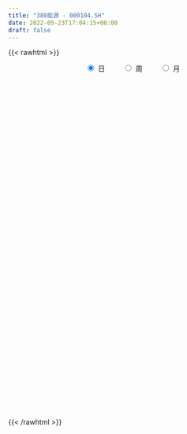 ```yaml
---
title: "380能源 - 000104.SH"
date: 2022-05-23T17:04:15+08:00
draft: false
---
```

{{< rawhtml >}}
    <div style="text-align: center">
        <label style="padding: 1rem;"><input style="margin-right: .5rem" type="radio" name="period" value="D" checked onclick="period_change(this)">日</label>
        <label style="padding: 1rem;"><input style="margin-right: .5rem" type="radio" name="period" value="W" onclick="period_change(this)">周</label>
        <label style="padding: 1rem;"><input style="margin-right: .5rem" type="radio" name="period" value="M" onclick="period_change(this)">月</label>
    </div>
    <div id="chart" style="height: 700px;"></div> 
    <script type="text/javascript">
        const D_v = [9075511.0,8538698.0,6891181.0,5310795.0,6038671.0,5033827.0,6613404.0,4433983.0,5306445.0,6188435.0,4864493.0,5324225.0,5300679.0,4693165.0,6981241.0,8322526.0,7468108.0,5944953.0,6193665.0,5422032.0,9960956.0,9826875.0,11148236.0,7387856.0,9984320.0,8355917.0,7780014.0,6088881.0,8110982.0,7390651.0,7067685.0,8092134.0,8325958.0,5985903.0,4175608.0,3996953.0,3722580.0,4243415.0,4363835.0,4091674.0,5995816.0,4692229.0,5103320.0,5793863.0,5533812.0,4907603.0,7732139.0,6744425.0,5518518.0,4921902.0,5512340.0,7569252.0,6643412.0,10197971.0,7647424.0,7597752.0,8073167.0,7654391.0,5501324.0,7833541.0,8306119.0,8827589.0,7783487.0,6932364.0,9818718.0,9496293.0,8989289.0,9064741.0,9905689.0,6813724.0,6260113.0,5446913.0,8556304.0,11483708.0,10781143.0,9957758.0,9471961.0,10102154.0,12193923.0,11783306.0,10107215.0,11285902.0,11087311.0,13026429.0,10911994.0,14978818.0,15703837.0,14104064.0,17711650.0,15204332.0,18955087.0,14856052.0,11595936.0,12602308.0,12266025.0,12384257.0,10730864.0,14138978.0,11058106.0,13500209.0,10531721.0,11495274.0,10383607.0,7271701.0,8859651.0,11534892.0,13773039.0,9989507.0,11693306.0,9898631.0,9106033.0,8117697.0,8485589.0,11205410.0,8866734.0,7573631.0,8645479.0,8344717.0,6942797.0,6583385.0,5339444.0,4747058.0,5729566.0,5030807.0,5164777.0,5352009.0,5093238.0,5122933.0,6472277.0,7197486.0,7475216.0,6997538.0,7293439.0,6386855.0,5313027.0,5227110.0,4465156.0,5778656.0,5455733.0,7937074.0,8008198.0,6429215.0,7718765.0,7558770.0,6619737.0,6728820.0,5018195.0,6017871.0,11572839.0,9780738.0,6931304.0,5183746.0,5839483.0,7186560.0,6461197.0,4951856.0,5536466.0,4552353.0,4604546.0,4166512.0,7438763.0,6497829.0,4843898.0,6400376.0,6057441.0,5270588.0,4182298.0,8398720.0,7248708.0,4618959.0,5905430.0,5448918.0,4921460.0,6644533.0,5189091.0,5647302.0,4505660.0,4368010.0,4971587.0,7003051.0,8311938.0,6540174.0,5801245.0,7345131.0,5785677.0,4591198.0,3791585.0,3733603.0,7701107.0,7028678.0,7092305.0,6444484.0,10095626.0,8740487.0,7096964.0,6784673.0,8910204.0,11933184.0,9967272.0,9503628.0,7920048.0,8219512.0,7025582.0,6998653.0,6511477.0,8751225.0,6716004.0,6216741.0,6160642.0,6297858.0,6596437.0,5118093.0,5845196.0,4317785.0,5496737.0,5345568.0,5548145.0,5405181.0,5116748.0,5436286.0,6501560.0,5291075.0,5942183.0,6232495.0,8697838.0,9044098.0,13436120.0,8099314.0,7976281.0,7628344.0,7162499.0,6078440.0,9532014.0,7348202.0,7184786.0,6709795.0,7290607.0,6071869.0,5144827.0,5137179.0,6839037.0,5892914.0,4790961.0,4269288.0,6159791.0,6434186.0,5066678.0,4500086.0,7377720.0,6765496.0]
const D_histogram = [0.0,-2.9006723647,-5.5567160422,-7.0099622051,-6.396844515,-7.110453213,-9.5483146824,-10.1781761146,-9.8426527051,-8.25285865,-6.5609261951,-3.8349330229,-2.2689658627,-1.1637308553,2.1444670778,5.1615483955,7.3473702536,7.8409928538,8.6615708761,8.2151500964,10.5231549745,11.3972284309,11.9015239751,11.4520808361,10.8816525653,9.4334690499,6.2850208269,2.7891193702,1.1458022437,1.0572283251,1.196630142,3.3738832532,1.0843694153,-2.0519721426,-2.9961764811,-4.9932687704,-5.9991491965,-5.1199687421,-3.9244464975,-3.8828400883,-6.9874065842,-7.4709805169,-7.1003209775,-4.0164658681,-1.361341972,0.5069593797,3.2121398422,4.5576222192,5.3688698602,4.5408347251,4.8900376754,4.7941551966,4.465687074,3.2239882453,1.1840640961,1.3482330027,1.8134769462,0.6729762688,-2.2976682981,-0.4825493921,1.3203852852,4.2580551288,5.1655613466,5.386425054,8.8762077798,13.4680347668,16.1842089135,16.0218336691,11.6216148108,8.1700218787,4.8829006167,1.6231949619,2.1520698817,3.5790687103,6.3627263038,9.7552753149,12.3079930718,16.5241827458,22.7710646863,21.7176959693,24.9238464629,23.7862478401,23.9639456581,27.1885137342,28.7602137569,34.206340608,32.7986256805,35.8356030119,31.6928713735,27.4683236431,22.0530405255,10.9823086095,7.1187928892,-1.2520930361,-13.7462262255,-24.016422567,-24.2153619933,-30.0117117433,-30.258511369,-32.4480292012,-32.4407629137,-33.9513622187,-40.0429791687,-42.584623887,-38.4064436113,-28.036024998,-19.1378061802,-19.6286630784,-16.214045447,-19.1498502986,-18.1268567935,-17.2059825949,-20.1844755375,-27.7914697922,-31.7832406238,-31.6119089801,-32.6652846596,-27.778658034,-24.1803767541,-24.3589357312,-21.3373727219,-19.1581824311,-17.8769023211,-14.8099005928,-12.0464195348,-9.8885923323,-9.0516199301,-6.3139163949,-3.167922497,1.4661031106,5.3930044517,9.0940840069,12.9455336933,13.6054504101,11.7949664397,9.5603101067,7.9080532855,8.9424483603,9.4996599282,11.7905098085,12.8913801534,14.4207483439,15.994831499,14.7761531071,12.3694533465,11.5062539044,9.0470383275,8.5061946774,12.5183663871,14.12295407,10.9943285834,9.1167445463,7.9091768897,9.0499191677,8.1835198856,6.921075782,3.979237975,1.3240403121,-1.4087670476,-2.5501609152,-1.789545597,-1.924140947,-1.8930252992,-1.5920140622,0.5998098076,0.8233267035,1.0860280254,2.0668101648,-0.1756705438,-0.9134541728,0.0637620262,0.7296665854,0.3360908658,1.7395363974,2.4641572236,-1.648502475,-4.0104824443,-6.2598494283,-10.1707169,-8.6690532386,-2.9622211428,1.0337934087,5.737250119,9.9779609359,11.8291008572,10.095325188,8.6810547674,7.9634423714,10.558173222,12.8297811326,14.7445271136,13.447603772,12.6614117566,9.4147308963,9.2902118515,10.3732620954,13.4513758987,17.3354440849,17.3512247336,16.3416176843,8.7814222077,4.1871081128,1.0023892226,-1.7697511455,-7.154074139,-18.7484509648,-23.7121699808,-23.8484761078,-19.2210879635,-12.6696048102,-5.040332438,-0.6219603438,2.9314021226,3.8989713433,7.3781343966,9.9300300295,8.1398015139,8.5413188979,7.620011675,5.828034794,4.6799409387,3.8944646328,0.2559397034,-3.0720016083,-0.025607771,7.2948398908,6.4373321466,1.3972448225,2.0226895306,-5.2297210523,-12.557581984,-14.76949548,-20.6821746722,-30.0582074152,-30.9677122174,-26.2806387714,-21.4326751424,-16.3460290929,-15.3108045008,-15.9632504771,-17.9136444839,-15.5496147909,-14.5353691452,-10.5864821176,-3.4780763197,3.4956842471,6.3605253476,7.5944433166,13.4421805045,17.3955426482]
const D_fast = [0.0,-3.6258404558,-7.671063144,-10.8767998581,-11.8628932967,-14.3541152979,-19.179055438,-22.3534608988,-24.4786006656,-24.952021273,-24.9003203668,-23.1330604504,-22.1343347558,-21.3200324622,-17.4757177597,-13.1682493431,-9.1455849216,-6.691714108,-3.7057433667,-2.0983766222,2.8404169995,6.5637975636,10.0434741016,12.4570511716,14.6070360421,15.5172197892,13.9400267729,11.1414051588,9.7845385932,9.9602717558,10.3988311082,13.4195550327,11.4011335486,7.7517989552,6.0585504964,2.8131410145,0.3074732892,-0.0933384419,0.1210721784,-0.8080314345,-5.6594495765,-8.0107686384,-9.4151893434,-7.335450701,-5.0206622979,-3.0256211013,0.4825943218,2.9674822535,5.1209473596,5.4281209058,6.999833275,8.1024895953,8.8904432412,8.4547414738,6.7108333487,7.2120605059,8.130673686,7.1584170757,3.6133554343,5.3078369924,7.4408679909,11.4430516167,13.6419481712,15.2094181421,20.9182528128,28.8770884915,35.6393148666,39.4823980395,37.9875828839,36.5784954214,34.5120993136,31.6581923993,32.7250847895,35.0468507957,39.4211899652,45.252557805,50.8822738298,59.2295091902,71.1691573024,75.5452125777,84.982324687,89.7912880242,95.9599722567,105.9816687664,114.7434222283,128.7411342314,135.5330757241,147.5289538084,151.3094400134,153.9519731938,154.0499502076,145.7247954439,143.6409779459,134.9570687616,119.0263790158,102.7520770325,96.4992971079,83.2000194221,75.3885919541,65.0870668216,56.9841423808,46.9857025211,30.8833407789,17.6955400888,12.2721094617,15.6335218255,19.7472890983,14.3492664305,13.7103727002,5.9871052738,2.4783845806,-0.9022368695,-8.9268486966,-23.4817103993,-35.4192913869,-43.1509369881,-52.3706338325,-54.4286717154,-56.875484624,-63.1437775339,-65.4565577051,-68.0669130221,-71.2548584924,-71.8903319123,-72.1384557379,-72.4527766186,-73.8787091989,-72.7194847624,-70.3654714887,-65.3649201035,-60.0897676494,-54.1151670926,-47.0273339829,-42.9660546635,-41.827797024,-41.6723758303,-41.3476193301,-38.0776121652,-35.1454856153,-29.9070082829,-25.5832928996,-20.4487376232,-14.8759465933,-12.4005867084,-11.7149231324,-9.7015590984,-9.8990150934,-8.3133100742,-1.1715467677,3.9637794327,3.5837360919,3.9853381914,4.7550647572,8.1582868272,9.3377675165,9.8055923583,7.8585640452,5.5343764602,2.4493773386,0.6704432423,0.9836721612,0.3680415745,-0.0740991025,-0.1710913811,2.1706849406,2.6000335124,3.1342418406,4.6317265212,2.3453281767,1.3791810045,2.37233771,3.2206589156,2.9111059124,4.7494355434,6.0900956754,1.5653103581,-1.7992902223,-5.6136195633,-12.06716626,-12.7327659083,-7.7664890982,-3.5120261945,2.6257430456,9.3609440964,14.169359232,14.9594148599,15.7154081311,16.9886563279,22.222930484,27.7019836778,33.3028614372,35.3678390386,37.7469999624,36.8540018262,39.0520357442,42.728401512,49.16935929,57.3872884974,61.7408753294,64.8166727012,59.4518327765,55.9042957098,52.9701741253,49.7555959708,42.5827544426,26.3012648756,15.4095033644,9.3110782105,9.1331943638,12.5172763146,18.8864655773,23.1493475856,27.4355605826,29.3778726391,34.7015692916,39.7359724318,39.9806942947,42.5175414032,43.5012370991,43.1662689166,43.188160296,43.3763001482,39.8017601448,35.705818431,38.7458103255,47.88996796,48.6417932524,43.9510171339,45.0821342247,36.5222933788,26.055036951,20.1507495851,9.0675267248,-7.8230578721,-16.4744907286,-18.3575769754,-18.867782132,-17.8676433558,-20.6601198888,-25.3033784844,-31.7321836122,-33.2555576169,-35.8751542576,-34.5728877594,-28.3340010413,-20.4863194127,-16.0313469754,-12.8988181771,-3.6905358631,4.6117119426]
const D_slow = [0.0,-0.7251680912,-2.1143471017,-3.866837653,-5.4660487817,-7.243662085,-9.6307407556,-12.1752847842,-14.6359479605,-16.699162623,-18.3393941717,-19.2981274275,-19.8653688931,-20.156301607,-19.6201848375,-18.3297977386,-16.4929551752,-14.5327069618,-12.3673142428,-10.3135267186,-7.682737975,-4.8334308673,-1.8580498735,1.0049703355,3.7253834768,6.0837507393,7.655005946,8.3522857886,8.6387363495,8.9030434307,9.2022009662,10.0456717795,10.3167641334,9.8037710977,9.0547269775,7.8064097849,6.3066224857,5.0266303002,4.0455186758,3.0748086538,1.3279570077,-0.5397881215,-2.3148683659,-3.3189848329,-3.6593203259,-3.532580481,-2.7295455204,-1.5901399656,-0.2479225006,0.8872861807,2.1097955995,3.3083343987,4.4247561672,5.2307532285,5.5267692526,5.8638275032,6.3171967398,6.485440807,5.9110237324,5.7903863844,6.1204827057,7.1849964879,8.4763868246,9.8229930881,12.042045033,15.4090537247,19.4551059531,23.4605643704,26.3659680731,28.4084735427,29.6291986969,30.0349974374,30.5730149078,31.4677820854,33.0584636613,35.4972824901,38.574280758,42.7053264445,48.398092616,53.8275166084,60.0584782241,66.0050401841,71.9960265986,78.7931550322,85.9832084714,94.5347936234,102.7344500435,111.6933507965,119.6165686399,126.4836495507,131.996909682,134.7424868344,136.5221850567,136.2091617977,132.7726052413,126.7684995996,120.7146591012,113.2117311654,105.6471033232,97.5350960228,89.4249052944,80.9370647398,70.9263199476,60.2801639758,50.678553073,43.6695468235,38.8850952785,33.9779295089,29.9244181471,25.1369555725,20.6052413741,16.3037457254,11.257626841,4.3097593929,-3.636050763,-11.539028008,-19.7053491729,-26.6500136814,-32.69510787,-38.7848418028,-44.1191849832,-48.908730591,-53.3779561713,-57.0804313195,-60.0920362032,-62.5641842862,-64.8270892688,-66.4055683675,-67.1975489918,-66.8310232141,-65.4827721012,-63.2092510994,-59.9728676761,-56.5715050736,-53.6227634637,-51.232685937,-49.2556726156,-47.0200605255,-44.6451455435,-41.6975180914,-38.474673053,-34.8694859671,-30.8707780923,-27.1767398155,-24.0843764789,-21.2078130028,-18.9460534209,-16.8195047516,-13.6899131548,-10.1591746373,-7.4105924914,-5.1314063549,-3.1541121325,-0.8916323405,1.1542476309,2.8845165764,3.8793260701,4.2103361482,3.8581443862,3.2206041575,2.7732177582,2.2921825215,1.8189261967,1.4209226811,1.570875133,1.7767068089,2.0482138152,2.5649163564,2.5209987205,2.2926351773,2.3085756838,2.4909923302,2.5750150466,3.009899146,3.6259384519,3.2138128331,2.211192222,0.646229865,-1.89644936,-4.0637126697,-4.8042679554,-4.5458196032,-3.1115070735,-0.6170168395,2.3402583748,4.8640896718,7.0343533637,9.0252139565,11.664757262,14.8722025452,18.5583343236,21.9202352666,25.0855882058,27.4392709298,29.7618238927,32.3551394166,35.7179833912,40.0518444125,44.3896505959,48.4750550169,50.6704105688,51.717187597,51.9677849027,51.5253471163,49.7368285816,45.0497158404,39.1216733452,33.1595543182,28.3542823274,25.1868811248,23.9267980153,23.7713079293,24.50415846,25.4789012958,27.323434895,29.8059424023,31.8408927808,33.9762225053,35.8812254241,37.3382341226,38.5082193572,39.4818355154,39.5458204413,38.7778200392,38.7714180965,40.5951280692,42.2044611058,42.5537723115,43.0594446941,41.752014431,38.612618935,34.920245065,29.749701397,22.2351495432,14.4932214888,7.923061796,2.5648930104,-1.5216142628,-5.349315388,-9.3401280073,-13.8185391283,-17.705942826,-21.3397851123,-23.9864056417,-24.8559247216,-23.9820036599,-22.391872323,-20.4932614938,-17.1327163677,-12.7838307056]
const D_data = [['2021-05-12', 1085.9075, 1113.1539, 1085.9075, 1114.6537],['2021-05-13', 1091.7855, 1067.7014, 1064.1201, 1096.5518],['2021-05-14', 1069.9035, 1052.0846, 1045.1531, 1075.4716],['2021-05-17', 1054.0216, 1050.5324, 1046.6454, 1065.9872],['2021-05-18', 1057.3228, 1068.1021, 1049.2417, 1070.6779],['2021-05-19', 1059.3306, 1044.863, 1037.285, 1059.3306],['2021-05-20', 1012.4841, 1006.7957, 988.7113, 1012.4841],['2021-05-21', 1000.9114, 1011.6502, 998.4655, 1020.9231],['2021-05-24', 1013.0119, 1012.9939, 1008.7079, 1027.4977],['2021-05-25', 1020.3362, 1024.4342, 1001.9017, 1035.0659],['2021-05-26', 1021.8737, 1026.1674, 1013.2091, 1034.8084],['2021-05-27', 1027.2455, 1044.2563, 1026.5347, 1051.5463],['2021-05-28', 1051.6042, 1036.1143, 1031.0689, 1052.916],['2021-05-31', 1040.2196, 1033.3512, 1027.503, 1040.7627],['2021-06-01', 1032.7447, 1070.4991, 1019.5026, 1071.3275],['2021-06-02', 1072.8442, 1084.2431, 1072.8442, 1095.0483],['2021-06-03', 1090.2634, 1090.4834, 1089.0273, 1107.1497],['2021-06-04', 1072.0805, 1080.4296, 1054.3031, 1081.7111],['2021-06-07', 1083.067, 1092.8044, 1083.067, 1113.1725],['2021-06-08', 1090.9332, 1083.098, 1078.8441, 1096.4059],['2021-06-09', 1091.5066, 1128.9229, 1082.8783, 1140.7336],['2021-06-10', 1116.0265, 1127.4979, 1111.5116, 1142.0379],['2021-06-11', 1133.8317, 1135.4869, 1132.477, 1149.2904],['2021-06-15', 1150.0743, 1133.0022, 1118.068, 1160.4283],['2021-06-16', 1138.1343, 1138.0286, 1134.2531, 1170.4095],['2021-06-17', 1125.948, 1130.4092, 1111.0663, 1147.237],['2021-06-18', 1128.7329, 1103.9154, 1096.4443, 1128.9648],['2021-06-21', 1096.2501, 1086.3144, 1077.0109, 1098.9948],['2021-06-22', 1099.8871, 1098.3832, 1088.7507, 1110.4719],['2021-06-23', 1100.5101, 1115.3103, 1083.0932, 1122.131],['2021-06-24', 1115.4324, 1120.5049, 1106.2017, 1148.2102],['2021-06-25', 1135.3652, 1155.5501, 1129.007, 1161.4356],['2021-06-28', 1126.0737, 1102.497, 1099.9825, 1126.2861],['2021-06-29', 1092.9196, 1078.2025, 1077.1363, 1094.5211],['2021-06-30', 1080.7548, 1093.9255, 1080.7548, 1100.0155],['2021-07-01', 1090.9718, 1070.7376, 1068.1703, 1101.2609],['2021-07-02', 1075.3766, 1071.6037, 1069.0801, 1083.2326],['2021-07-05', 1078.0645, 1091.2324, 1073.3545, 1091.8814],['2021-07-06', 1098.5029, 1097.8434, 1085.1854, 1101.6362],['2021-07-07', 1082.2594, 1084.1079, 1070.3235, 1084.9344],['2021-07-08', 1074.6494, 1032.3016, 1032.2027, 1076.7092],['2021-07-09', 1030.322, 1049.6655, 1023.9648, 1050.0741],['2021-07-12', 1053.5845, 1054.009, 1048.5256, 1069.4601],['2021-07-13', 1057.0626, 1092.5284, 1051.8915, 1093.0084],['2021-07-14', 1097.3818, 1100.072, 1095.1245, 1118.5557],['2021-07-15', 1103.589, 1101.6295, 1082.7761, 1103.589],['2021-07-16', 1103.5299, 1125.5811, 1103.5299, 1136.7518],['2021-07-19', 1142.0269, 1122.3442, 1119.451, 1149.1233],['2021-07-20', 1107.1773, 1125.3582, 1087.6982, 1125.7528],['2021-07-21', 1125.9859, 1108.7903, 1103.1443, 1131.8532],['2021-07-22', 1114.1376, 1126.2514, 1103.4892, 1132.1439],['2021-07-23', 1126.8353, 1125.6375, 1122.7633, 1162.0232],['2021-07-26', 1133.5683, 1125.8429, 1108.312, 1145.0241],['2021-07-27', 1127.8609, 1113.9123, 1112.4752, 1162.7102],['2021-07-28', 1100.414, 1097.5382, 1076.9717, 1120.3662],['2021-07-29', 1113.5649, 1121.9078, 1095.4624, 1125.7598],['2021-07-30', 1133.3547, 1129.5308, 1110.0918, 1139.6559],['2021-08-02', 1097.3835, 1109.4823, 1079.0914, 1111.5572],['2021-08-03', 1102.8436, 1075.614, 1073.4399, 1112.2921],['2021-08-04', 1088.8317, 1132.1893, 1083.5902, 1133.0457],['2021-08-05', 1133.5282, 1143.0444, 1128.7604, 1156.2129],['2021-08-06', 1151.3378, 1173.3282, 1140.9785, 1175.7803],['2021-08-09', 1180.4452, 1163.2205, 1155.0072, 1181.267],['2021-08-10', 1156.6413, 1163.2224, 1150.9749, 1175.87],['2021-08-11', 1173.9982, 1221.5647, 1173.803, 1223.973],['2021-08-12', 1220.1373, 1268.2538, 1211.901, 1274.0748],['2021-08-13', 1271.6, 1278.9813, 1262.0356, 1286.1471],['2021-08-16', 1290.7625, 1265.8337, 1262.6235, 1299.5444],['2021-08-17', 1260.4806, 1214.9909, 1209.6174, 1272.6806],['2021-08-18', 1221.7051, 1217.435, 1203.7567, 1234.7584],['2021-08-19', 1208.7229, 1210.596, 1187.1786, 1221.5205],['2021-08-20', 1201.2645, 1200.0455, 1178.9711, 1207.2781],['2021-08-23', 1231.3633, 1245.9718, 1231.3633, 1257.8429],['2021-08-24', 1279.12, 1269.2734, 1259.3162, 1282.2193],['2021-08-25', 1265.8701, 1306.3125, 1263.8098, 1306.338],['2021-08-26', 1314.1326, 1342.0822, 1311.8639, 1357.5347],['2021-08-27', 1326.4967, 1361.847, 1316.0222, 1367.0265],['2021-08-30', 1367.3414, 1418.4626, 1367.3414, 1424.8462],['2021-08-31', 1411.769, 1494.6142, 1394.9679, 1502.922],['2021-09-01', 1502.5697, 1442.3738, 1436.4206, 1526.8661],['2021-09-02', 1446.7761, 1528.4878, 1446.7761, 1531.3529],['2021-09-03', 1510.805, 1508.226, 1487.1707, 1536.07],['2021-09-06', 1535.1698, 1551.1513, 1506.554, 1559.0303],['2021-09-07', 1569.4759, 1629.9037, 1549.0661, 1646.5671],['2021-09-08', 1625.7633, 1656.4514, 1612.6836, 1683.9835],['2021-09-09', 1686.1004, 1762.2617, 1679.2226, 1785.4629],['2021-09-10', 1739.2507, 1728.3176, 1717.4103, 1804.8796],['2021-09-13', 1741.6743, 1831.3498, 1741.6743, 1849.1724],['2021-09-14', 1820.4789, 1781.9998, 1760.0596, 1854.1435],['2021-09-15', 1770.3961, 1799.6117, 1760.814, 1832.5284],['2021-09-16', 1850.6265, 1796.8796, 1795.0467, 1889.0401],['2021-09-17', 1765.6054, 1713.5627, 1672.5435, 1844.6086],['2021-09-22', 1696.9562, 1790.0233, 1686.8499, 1790.0233],['2021-09-23', 1828.4978, 1722.1505, 1703.3818, 1833.6286],['2021-09-24', 1712.3059, 1627.0159, 1620.7113, 1720.1025],['2021-09-27', 1666.2931, 1596.4718, 1584.3799, 1668.1557],['2021-09-28', 1619.6569, 1692.6045, 1619.6569, 1692.6045],['2021-09-29', 1683.8083, 1601.0854, 1590.7329, 1712.5137],['2021-09-30', 1587.0101, 1645.6672, 1559.9119, 1645.7475],['2021-10-08', 1695.2658, 1604.0194, 1575.9668, 1705.6216],['2021-10-11', 1613.2889, 1612.9173, 1564.2704, 1620.3354],['2021-10-12', 1613.1953, 1575.3026, 1535.0204, 1670.358],['2021-10-13', 1568.7548, 1478.3592, 1449.1503, 1568.7548],['2021-10-14', 1457.2238, 1475.6008, 1428.014, 1495.8238],['2021-10-15', 1476.3453, 1539.6652, 1464.0597, 1550.174],['2021-10-18', 1536.3151, 1636.8219, 1536.2836, 1645.0096],['2021-10-19', 1635.1405, 1657.6104, 1610.6125, 1702.0069],['2021-10-20', 1531.5181, 1552.3603, 1524.5948, 1561.2972],['2021-10-21', 1539.4778, 1599.4175, 1539.4778, 1637.5785],['2021-10-22', 1589.6151, 1510.8343, 1508.0497, 1612.0136],['2021-10-25', 1530.9467, 1543.5588, 1502.5303, 1568.1631],['2021-10-26', 1550.0438, 1535.995, 1516.1422, 1564.8563],['2021-10-27', 1502.0626, 1468.4744, 1460.5166, 1515.8427],['2021-10-28', 1430.2656, 1363.5567, 1345.5504, 1432.6604],['2021-10-29', 1361.6859, 1353.5056, 1335.9303, 1371.8111],['2021-11-01', 1337.9736, 1368.7681, 1334.5174, 1377.7701],['2021-11-02', 1374.3569, 1322.964, 1288.9118, 1378.7523],['2021-11-03', 1331.0831, 1380.2341, 1318.6938, 1390.5592],['2021-11-04', 1364.3312, 1361.9989, 1336.7785, 1365.0809],['2021-11-05', 1351.499, 1299.3275, 1299.3275, 1351.499],['2021-11-08', 1310.4487, 1322.8782, 1304.7193, 1335.574],['2021-11-09', 1321.1024, 1303.5194, 1289.2261, 1321.1024],['2021-11-10', 1290.4378, 1279.4698, 1250.581, 1291.4012],['2021-11-11', 1277.3829, 1292.6346, 1272.352, 1297.8008],['2021-11-12', 1283.7056, 1285.4954, 1272.4266, 1291.0306],['2021-11-15', 1276.7313, 1273.6866, 1263.4345, 1284.8357],['2021-11-16', 1275.3538, 1248.5482, 1247.3409, 1278.9344],['2021-11-17', 1249.6141, 1266.5305, 1242.7772, 1267.1213],['2021-11-18', 1277.1551, 1274.266, 1268.4221, 1299.4493],['2021-11-19', 1270.6068, 1303.7795, 1255.6338, 1308.0056],['2021-11-22', 1308.5292, 1311.4569, 1307.4647, 1323.8045],['2021-11-23', 1312.4353, 1325.959, 1304.2774, 1342.5969],['2021-11-24', 1345.3908, 1348.4002, 1324.8037, 1352.3947],['2021-11-25', 1351.3161, 1322.9804, 1310.6144, 1356.939],['2021-11-26', 1304.7834, 1291.2237, 1285.5212, 1315.6958],['2021-11-29', 1258.6128, 1276.0173, 1247.1907, 1278.7636],['2021-11-30', 1279.959, 1272.6087, 1267.379, 1297.356],['2021-12-01', 1274.2042, 1304.5042, 1264.8062, 1305.2623],['2021-12-02', 1298.5866, 1303.7047, 1290.5602, 1314.8494],['2021-12-03', 1301.8074, 1335.5543, 1280.3086, 1352.5386],['2021-12-06', 1328.8066, 1334.0334, 1328.6084, 1373.3484],['2021-12-07', 1350.6687, 1352.2789, 1316.4703, 1355.5556],['2021-12-08', 1353.0082, 1368.7879, 1349.8897, 1370.2106],['2021-12-09', 1361.3536, 1342.9604, 1338.6869, 1361.362],['2021-12-10', 1333.8229, 1325.4726, 1316.4153, 1345.5674],['2021-12-13', 1330.6796, 1342.3038, 1328.8347, 1347.3675],['2021-12-14', 1337.5455, 1318.6685, 1314.8597, 1337.5455],['2021-12-15', 1318.9281, 1339.0716, 1310.4092, 1350.7135],['2021-12-16', 1354.1458, 1411.8372, 1352.6026, 1413.4674],['2021-12-17', 1429.5351, 1405.9025, 1402.9313, 1443.7048],['2021-12-20', 1402.6734, 1351.2684, 1348.0813, 1409.2541],['2021-12-21', 1349.4502, 1360.5473, 1347.4296, 1373.3133],['2021-12-22', 1366.5689, 1366.8214, 1353.2388, 1373.5065],['2021-12-23', 1363.7903, 1402.6027, 1358.7733, 1407.8796],['2021-12-24', 1396.7262, 1385.1293, 1381.5442, 1410.9273],['2021-12-27', 1380.4173, 1380.7436, 1375.6193, 1406.0482],['2021-12-28', 1390.8314, 1353.1423, 1343.0261, 1391.5901],['2021-12-29', 1350.7946, 1344.2522, 1343.0853, 1370.0104],['2021-12-30', 1341.4659, 1329.197, 1327.7979, 1344.9421],['2021-12-31', 1329.6451, 1337.5458, 1320.5385, 1342.2586],['2022-01-04', 1363.9193, 1359.0398, 1349.3823, 1386.7743],['2022-01-05', 1352.4192, 1348.3866, 1334.6287, 1364.1712],['2022-01-06', 1344.686, 1348.943, 1336.5087, 1353.9861],['2022-01-07', 1345.4242, 1352.059, 1344.2111, 1372.3679],['2022-01-10', 1354.2632, 1382.343, 1343.4004, 1382.343],['2022-01-11', 1370.6348, 1365.0357, 1359.9883, 1378.6633],['2022-01-12', 1370.917, 1367.887, 1351.7343, 1375.817],['2022-01-13', 1375.1025, 1381.8601, 1375.1025, 1408.9182],['2022-01-14', 1367.5021, 1339.1527, 1327.2859, 1367.5021],['2022-01-17', 1342.7781, 1349.8321, 1330.2368, 1353.0245],['2022-01-18', 1349.4926, 1371.968, 1341.4351, 1380.0908],['2022-01-19', 1379.5504, 1373.187, 1366.6251, 1402.575],['2022-01-20', 1360.9154, 1361.4349, 1342.3755, 1373.9902],['2022-01-21', 1367.0736, 1387.9358, 1361.5221, 1392.1274],['2022-01-24', 1374.4678, 1387.3654, 1347.0458, 1388.0902],['2022-01-25', 1374.4653, 1318.3468, 1315.2843, 1374.4653],['2022-01-26', 1312.2351, 1320.8326, 1291.093, 1327.748],['2022-01-27', 1323.2311, 1305.8054, 1305.316, 1343.5157],['2022-01-28', 1307.7511, 1261.5658, 1253.515, 1313.6757],['2022-02-07', 1283.8779, 1314.8812, 1282.5227, 1323.4178],['2022-02-08', 1340.7468, 1381.8552, 1339.0073, 1382.9609],['2022-02-09', 1370.3836, 1385.3025, 1356.9837, 1405.2217],['2022-02-10', 1366.6735, 1419.9572, 1357.9883, 1420.2267],['2022-02-11', 1413.5591, 1444.4812, 1408.4116, 1478.033],['2022-02-14', 1454.4594, 1439.9461, 1432.0465, 1471.637],['2022-02-15', 1430.0926, 1404.6487, 1391.7678, 1430.0926],['2022-02-16', 1396.9871, 1408.5032, 1383.6192, 1409.3678],['2022-02-17', 1400.1035, 1419.2844, 1392.328, 1427.8948],['2022-02-18', 1417.7437, 1474.8216, 1415.4904, 1483.85],['2022-02-21', 1481.2168, 1495.2721, 1476.4746, 1506.0523],['2022-02-22', 1495.4644, 1515.6284, 1481.882, 1524.425],['2022-02-23', 1503.2273, 1491.2633, 1464.6713, 1512.1079],['2022-02-24', 1484.2416, 1505.8593, 1482.6995, 1531.5802],['2022-02-25', 1486.5874, 1476.6906, 1448.8791, 1518.2502],['2022-02-28', 1483.0137, 1518.2799, 1477.9842, 1518.2799],['2022-03-01', 1525.2072, 1548.3568, 1510.2798, 1551.1595],['2022-03-02', 1577.4464, 1599.0957, 1566.3673, 1601.4245],['2022-03-03', 1611.9647, 1645.8781, 1609.4422, 1673.3329],['2022-03-04', 1623.7746, 1627.9398, 1603.1698, 1672.0437],['2022-03-07', 1685.6065, 1632.5588, 1614.8188, 1699.5704],['2022-03-08', 1604.9372, 1544.3575, 1533.9015, 1623.0458],['2022-03-09', 1552.413, 1561.0701, 1493.0363, 1588.5079],['2022-03-10', 1527.0826, 1567.117, 1492.1442, 1579.5346],['2022-03-11', 1559.0355, 1563.2044, 1529.2831, 1592.051],['2022-03-14', 1530.0953, 1511.9674, 1510.6534, 1590.395],['2022-03-15', 1493.0421, 1384.3981, 1384.231, 1493.0421],['2022-03-16', 1401.6618, 1411.5269, 1345.6985, 1420.6801],['2022-03-17', 1422.1908, 1444.2528, 1393.4586, 1467.4123],['2022-03-18', 1463.0797, 1503.2483, 1459.2979, 1512.5288],['2022-03-21', 1501.4936, 1548.722, 1501.4936, 1559.9822],['2022-03-22', 1553.7073, 1597.116, 1552.0515, 1605.1838],['2022-03-23', 1583.1293, 1590.6978, 1565.6125, 1606.1669],['2022-03-24', 1606.5349, 1605.868, 1599.2903, 1630.9904],['2022-03-25', 1595.5773, 1592.0389, 1574.6197, 1627.2817],['2022-03-28', 1592.2746, 1643.8958, 1584.4386, 1657.6707],['2022-03-29', 1627.5329, 1659.6767, 1614.2704, 1670.6836],['2022-03-30', 1636.9375, 1618.976, 1589.2396, 1657.6093],['2022-03-31', 1633.5705, 1654.0852, 1611.651, 1664.8464],['2022-04-01', 1641.0472, 1647.575, 1620.6093, 1673.8126],['2022-04-06', 1646.6467, 1639.9291, 1582.6701, 1654.8421],['2022-04-07', 1624.2029, 1649.66, 1623.387, 1680.3968],['2022-04-08', 1651.6049, 1657.9732, 1625.3449, 1676.449],['2022-04-11', 1641.966, 1617.5126, 1614.8692, 1660.6235],['2022-04-12', 1631.4669, 1606.9601, 1589.6596, 1647.0067],['2022-04-13', 1627.1982, 1690.3974, 1618.1716, 1707.8982],['2022-04-14', 1692.1469, 1780.704, 1676.5009, 1781.2126],['2022-04-15', 1814.1204, 1707.1614, 1697.1135, 1851.6424],['2022-04-18', 1667.7176, 1647.924, 1637.1342, 1706.3669],['2022-04-19', 1661.7664, 1714.4522, 1631.7509, 1716.1704],['2022-04-20', 1681.9779, 1602.4796, 1601.9804, 1696.0689],['2022-04-21', 1614.8095, 1560.5524, 1550.3651, 1625.873],['2022-04-22', 1538.3405, 1593.0635, 1536.8891, 1611.2112],['2022-04-25', 1569.8788, 1514.9946, 1512.3091, 1570.064],['2022-04-26', 1513.7823, 1413.4075, 1409.0607, 1513.7823],['2022-04-27', 1401.4359, 1469.7277, 1393.6994, 1471.5316],['2022-04-28', 1470.9413, 1528.7378, 1469.8076, 1551.7512],['2022-04-29', 1532.4379, 1538.2141, 1490.7863, 1540.5793],['2022-05-05', 1555.6463, 1553.0671, 1522.9637, 1575.488],['2022-05-06', 1513.5466, 1505.6861, 1502.3339, 1553.3883],['2022-05-09', 1480.1887, 1471.9542, 1433.6172, 1481.1628],['2022-05-10', 1426.5288, 1433.3532, 1385.2951, 1434.5307],['2022-05-11', 1426.7206, 1472.8635, 1425.928, 1481.8518],['2022-05-12', 1478.0035, 1450.2359, 1440.6932, 1492.7845],['2022-05-13', 1450.7324, 1487.1639, 1444.2321, 1492.0493],['2022-05-16', 1503.087, 1547.6437, 1495.3568, 1551.412],['2022-05-17', 1558.0231, 1580.6975, 1555.434, 1585.1183],['2022-05-18', 1564.8511, 1556.5417, 1538.4862, 1578.5196],['2022-05-19', 1519.8276, 1549.7658, 1508.0926, 1552.4302],['2022-05-20', 1552.4232, 1632.5896, 1552.2068, 1637.1012],['2022-05-23', 1638.3269, 1645.6985, 1629.6372, 1669.2744]]
const W_v = [14464791.0,27058621.0,24314767.0,29387673.0,34231231.0,19312672.0,15381532.0,27527178.0,21041139.0,19747690.0,11368051.0,8685115.0,9180248.0,6975837.0,7037811.0,8253776.0,11804449.0,11704861.0,10413621.0,13357844.0,15769130.0,6313376.0,12534514.0,15108332.0,15736725.0,17538241.0,13318260.0,15912195.0,24639768.0,23914674.0,5891015.0,4495368.0,11085340.0,9955821.0,11624237.0,10810083.0,9535761.0,5192528.0,8398805.0,8179365.0,7654510.0,5057396.0,10886279.0,11900048.0,13048177.0,8071023.0,6584974.0,7812514.0,10824735.0,9316742.0,7998084.0,6863633.0,6452502.0,10006874.0,9686640.0,11295457.0,8995807.0,8496800.0,8130586.0,7939593.0,8258046.0,9645940.0,8854554.0,13411347.0,9859118.0,10323560.0,10942889.0,9222827.0,11374464.0,9041363.0,5230803.0,6022876.0,4621978.0,7826771.0,7511796.0,4481480.0,10543577.0,12852653.0,8975064.0,9782483.0,14324970.0,17686231.0,33983063.0,36468324.0,27111152.0,27264820.0,19538562.0,24846576.0,27230435.0,30049946.0,37068774.0,8455710.0,16429939.0,14288992.0,11898190.0,11779925.0,8723151.0,11262055.0,9800415.0,9773567.0,9172220.0,6730613.0,6250017.0,7134245.0,6791830.0,7333778.0,5771861.0,8255102.0,8985284.0,10551711.0,8356913.0,14812144.0,7091852.0,1327053.0,5890894.0,7609435.0,5143480.0,7210377.0,7189754.0,5483026.0,6725282.0,10807130.0,6603213.0,8638256.0,13148414.0,9167085.0,12647093.0,21278022.0,9240575.0,8709623.0,14918897.0,11602098.0,15627825.0,19883201.0,21719808.0,22728804.0,16132319.0,11752398.0,12871948.0,9350591.0,8095293.0,18309773.0,12766079.0,7257285.0,9083242.0,11184327.0,11086727.0,15285977.0,12242345.0,16529063.0,7010856.0,21864318.0,51220482.0,30796692.0,26038748.0,20076083.0,24235603.0,28770442.0,31422382.0,16159377.0,13827243.0,26448671.0,16468083.0,14233026.0,9251717.0,3411500.0,21540145.0,15377651.0,12924269.0,15443176.0,22907057.0,24341234.0,39288632.0,26895373.0,22711626.0,20696378.0,27164195.0,18254803.0,27144005.0,19660840.0,20279701.0,16379815.0,18925761.0,9237939.0,13931406.0,32390317.0,37043813.0,37976777.0,31507637.0,27344313.0,24451390.0,15842752.0,21279375.0,22972006.0,26655512.0,17435615.0,46658526.0,27430680.0,26984277.0,33409993.0,42551764.0,33508107.0,36750333.0,26207002.0,23386969.0,29070737.0,30266437.0,40159726.0,38122964.0,43020151.0,37491180.0,50250874.0,55472500.0,65708389.0,80831185.0,36464269.0,48312205.0,13500209.0,48541954.0,56889375.0,45781463.0,38090009.0,26011652.0,29237943.0,33466075.0,28863729.0,36334685.0,39118463.0,31602290.0,23811733.0,25180866.0,31157755.0,27539300.0,24681650.0,35001539.0,25603170.0,39401580.0,44692297.0,39667423.0,34356089.0,28175369.0,26912379.0,17228921.0,43352734.0,36944878.0,38065404.0,11216696.0,26929379.0,29538461.0,6765496.0]
const W_histogram = [0.0,5.4857025641,6.5124844298,9.8712347072,9.4220898783,8.2686576122,7.4781145525,13.1347311682,13.8235137039,10.3862921734,6.6490598962,3.8569014129,0.7237962334,-5.3968378773,-8.9097542299,-15.0212027448,-15.8495447664,-20.2668752849,-19.9977209247,-16.1109097844,-13.4356444718,-11.8650632853,-5.4447189961,0.1496972101,8.2764268231,14.0923584394,15.7558655891,18.5477327197,21.6727898631,7.8413892271,1.2002940864,0.7432000976,-3.1377592396,-5.262268541,-7.1309188286,-17.3945888216,-20.2731306559,-23.3044031192,-22.0153958177,-22.4881353808,-21.8930842713,-22.4021787031,-16.6487515926,-7.0127869271,-6.4174708605,-9.5759671321,-11.6743385299,-12.4439595665,-17.425613896,-20.1667109425,-26.9446371722,-27.2807981255,-25.9044003298,-19.8045880453,-16.9863741884,-10.9243142051,-8.7157557162,-5.8804238951,-4.4543582658,-1.5431237566,1.2578798057,7.088481836,11.6201520148,12.0948748996,6.4338402752,5.3456444909,5.4294709051,4.9412973788,7.3401244454,4.7403026597,2.775849453,3.5856871489,2.7777480791,-0.4310319252,-4.1914141745,-5.0621481308,-3.3339389311,-0.1803747565,1.0854716217,2.5240114875,6.3664922779,10.9006567238,19.103265993,22.6734947432,26.2327628124,29.2190811024,29.7648988999,33.588150444,33.3892922317,35.0575224835,26.8861213036,18.7881146813,8.5573772122,0.357805103,-5.2826704194,-7.9584262409,-12.8995843921,-13.8674215604,-11.3270126962,-10.1653551307,-8.791087596,-9.0792549881,-8.8101102432,-7.7904081905,-8.8281709342,-12.1577666235,-12.4810106151,-11.0964466539,-9.4234463107,-5.6944540736,-1.814497954,0.3430818121,0.2647492963,0.555712783,2.9727720592,3.6081625189,3.9473353886,4.1133733324,4.5040860327,2.6368100832,3.8178287389,5.5123009755,6.566439018,7.1762777616,8.2109833404,8.7413834333,12.127070149,13.6723373928,13.5989032376,9.2646818405,0.8788335917,-3.2407129093,-3.4940812607,-7.2638982858,-4.4331366108,-6.9663791283,-9.9316868215,-11.8059489525,-11.4902671346,-10.2473954107,-8.8437173736,-7.5090087755,-6.634595755,-5.2018342162,-4.6934365261,-4.3994446907,-3.3108043711,-1.8294246551,-1.742164084,0.5226572988,1.2403918989,5.7755351533,11.9401182936,13.1002114922,13.4776934337,14.3867202784,13.9711041843,13.8101936352,13.3852967017,11.8571233626,9.577718233,6.5651271373,6.5181062464,3.4554436018,1.0882492534,0.8228709785,3.415754241,2.5516507308,-0.9612227679,-1.4410916708,-0.3269623053,3.3302013866,7.834225189,9.4577141942,8.4088945258,9.1958042537,8.6252084681,6.6002985592,4.7978794661,1.5858930432,-0.2490349662,-4.8263906839,-8.058598704,-8.5979050715,-3.8314867531,-2.4034876846,1.7766987692,6.3758311919,7.1617931632,5.1617458066,4.3514611355,4.7213087146,5.382941059,5.3133385897,6.1468926889,10.985518969,12.0423235427,9.2850358133,8.402198679,9.9882175427,13.701289963,12.9932373063,14.8316374762,9.4834596081,3.8468379133,4.560939429,4.3665646112,3.847873587,5.6909144448,12.8521433673,11.1619810857,19.3503910439,32.2729173461,52.1158852946,60.1501131965,55.6429984939,50.0981589445,40.2312316863,26.6317796996,13.6120740733,-6.5931973548,-23.6451909602,-35.1981977961,-40.5691138818,-43.6593281097,-41.4281828702,-39.3567155889,-31.6279803198,-27.1449909977,-26.5804798496,-24.4781388996,-23.216182012,-18.5573276739,-23.1491544143,-13.5077844076,-5.1569320538,0.1420588147,12.7831917749,15.5508000067,12.2543519657,14.7946129343,18.7041009398,20.3436263472,22.9035564834,15.4334434307,5.8142142066,-3.2365356766,-10.5553243023,-5.9180604869,-2.4607282635]
const W_fast = [0.0,6.8571282051,9.5120311783,15.3385901325,17.2449677731,18.1586999101,19.2376854886,28.1779848963,32.322645858,31.4819973709,29.4070300676,27.5790969375,24.6269408164,17.1570972364,11.4167423263,1.5499931252,-3.2407350879,-12.7247844277,-17.4550602987,-17.5959766045,-18.2796224098,-19.6753070447,-14.6161425045,-8.9843019958,1.211534323,10.5505555491,16.1530290961,23.5818294067,32.1250840158,20.2540306866,13.9130090675,13.6417151031,8.9763159561,5.5362395194,1.8848595246,-12.7274576738,-20.6742821721,-29.5316554152,-33.7464970681,-39.8412704764,-44.7194904347,-50.8291295423,-49.2378903299,-41.3551223962,-42.3641740447,-47.9166620994,-52.9336181296,-56.8142290579,-66.1522868614,-73.9350616435,-87.4491471663,-94.6055076509,-99.7052099377,-98.5565446645,-99.9849243546,-96.6539429226,-96.6243233628,-95.2590975155,-94.9466214526,-92.4211678825,-89.3056943688,-81.7029718795,-74.266263697,-70.7678220874,-74.8203966429,-74.5721813044,-73.130987164,-72.3838363456,-68.1499781676,-69.5647242884,-70.8352151319,-69.1289556488,-69.2424576988,-72.5589956844,-77.3672314773,-79.5035024663,-78.6087779994,-75.500307514,-73.9630932303,-71.8935504926,-66.4594466327,-59.2001180059,-46.2216922384,-36.9830898024,-26.8656310301,-16.5745424645,-8.587499942,3.6327892131,11.7812540587,22.2138649314,20.7639940774,17.3630161254,9.2716229593,1.161502126,-5.7996410013,-10.4650033831,-18.6310576323,-23.0657501906,-23.3570945006,-24.7367757178,-25.560280082,-28.1182612212,-30.0516440371,-30.979544032,-34.2243495092,-40.5933868544,-44.0368834998,-45.426431202,-46.1092924365,-43.8039137178,-40.3775820867,-38.1342318676,-38.1463770593,-37.7164853769,-34.5562330858,-33.0188019964,-31.6927952796,-30.4984140026,-28.9816797941,-30.1897532229,-28.0542773825,-24.981729902,-22.285982105,-19.882073921,-16.7946225071,-14.0788765559,-7.6614223029,-2.698070711,0.6282209433,-1.3898299937,-9.5559698446,-14.4856945729,-15.6125832395,-21.198374836,-19.4758973138,-23.7507346133,-29.1989640119,-34.024713381,-36.5815983468,-37.9005754756,-38.7078267819,-39.2503703776,-40.0346062959,-39.9023033111,-40.5672647526,-41.3731340899,-41.1121948631,-40.0881713109,-40.4364517607,-38.0409660532,-37.0131334784,-31.0341064356,-21.884493722,-17.4493476503,-13.7024423503,-9.1967354361,-6.119575484,-2.8279376244,0.0934896175,1.5295971191,1.6446215478,0.2733122363,1.855817907,-0.3429838371,-2.4381158721,-2.4977764024,0.9490454203,0.7228545928,-3.0303245978,-3.8704664184,-2.8380776292,1.6516364093,8.114216509,12.1021340627,13.1555380258,16.241398817,17.8271051485,17.4522698794,16.8493206528,14.0338074907,12.1366207398,6.3526673511,1.105809655,-1.5829729804,2.2255736498,3.0527007971,7.6770619433,13.8701521639,16.446562426,15.7369515211,16.0145321338,17.5647068916,19.5720745007,20.8308066788,23.2010839502,30.7860899725,34.8534754319,34.4174466559,35.6351591914,39.7182324407,46.8566273518,49.3968840217,54.9431935605,51.9658805946,47.290968378,49.145304751,50.042571086,50.4858484586,53.7516179276,64.1258826919,65.2262156817,78.2522234009,99.2429790397,132.1149183117,155.1866745128,164.5903094337,171.5700096203,171.7608902837,164.8193832219,155.2026961139,133.3491253471,110.3858340017,90.0332777168,74.5200831606,60.5150369053,52.3891364272,44.6214248113,44.4431650004,42.1399065731,36.0592977588,32.042103984,27.5000153685,27.5195377882,17.1404224441,23.404846349,30.4664656893,35.8009712615,51.6379021654,58.2932103989,58.0603503493,64.2992645515,72.8847777919,79.6102097861,87.8960290432,84.2842768482,76.1186011757,66.2587173734,56.3010976721,59.4588463657,62.3009965232]
const W_slow = [0.0,1.371425641,2.9995467485,5.4673554253,7.8228778949,9.8900422979,11.759570936,15.0432537281,18.4991321541,21.0957051974,22.7579701715,23.7221955247,23.903144583,22.5539351137,20.3264965562,16.57119587,12.6088096784,7.5420908572,2.542660626,-1.4850668201,-4.843977938,-7.8102437594,-9.1714235084,-9.1339992059,-7.0648925001,-3.5418028903,0.397163507,5.0340966869,10.4522941527,12.4126414595,12.7127149811,12.8985150055,12.1140751956,10.7985080604,9.0157783532,4.6671311478,-0.4011515162,-6.227252296,-11.7311012504,-17.3531350956,-22.8264061634,-28.4269508392,-32.5891387373,-34.3423354691,-35.9467031842,-38.3406949673,-41.2592795997,-44.3702694914,-48.7266729654,-53.768350701,-60.504509994,-67.3247095254,-73.8008096079,-78.7519566192,-82.9985501663,-85.7296287176,-87.9085676466,-89.3786736204,-90.4922631868,-90.878044126,-90.5635741745,-88.7914537155,-85.8864157118,-82.8626969869,-81.2542369181,-79.9178257954,-78.5604580691,-77.3251337244,-75.4901026131,-74.3050269481,-73.6110645849,-72.7146427977,-72.0202057779,-72.1279637592,-73.1758173028,-74.4413543355,-75.2748390683,-75.3199327574,-75.048564852,-74.4175619801,-72.8259389107,-70.1007747297,-65.3249582314,-59.6565845456,-53.0983938425,-45.7936235669,-38.3523988419,-29.9553612309,-21.608038173,-12.8436575521,-6.1221272262,-1.4250985559,0.7142457472,0.8036970229,-0.5169705819,-2.5065771422,-5.7314732402,-9.1983286303,-12.0300818043,-14.571420587,-16.769192486,-19.0390062331,-21.2415337939,-23.1891358415,-25.396178575,-28.4356202309,-31.5558728847,-34.3299845482,-36.6858461258,-38.1094596442,-38.5630841327,-38.4773136797,-38.4111263556,-38.2721981599,-37.5290051451,-36.6269645153,-35.6401306682,-34.6117873351,-33.4857658269,-32.8265633061,-31.8721061214,-30.4940308775,-28.852421123,-27.0583516826,-25.0056058475,-22.8202599892,-19.7884924519,-16.3704081037,-12.9706822943,-10.6545118342,-10.4348034363,-11.2449816636,-12.1185019788,-13.9344765502,-15.0427607029,-16.784355485,-19.2672771904,-22.2187644285,-25.0913312122,-27.6531800648,-29.8641094083,-31.7413616021,-33.4000105409,-34.7004690949,-35.8738282265,-36.9736893991,-37.8013904919,-38.2587466557,-38.6942876767,-38.563623352,-38.2535253773,-36.809641589,-33.8246120156,-30.5495591425,-27.1801357841,-23.5834557145,-20.0906796684,-16.6381312596,-13.2918070842,-10.3275262435,-7.9330966853,-6.2918149009,-4.6622883394,-3.7984274389,-3.5263651255,-3.3206473809,-2.4667088207,-1.828796138,-2.0691018299,-2.4293747476,-2.511115324,-1.6785649773,0.27999132,2.6444198685,4.7466435,7.0455945634,9.2018966804,10.8519713202,12.0514411867,12.4479144475,12.385655706,11.179058035,9.164408359,7.0149320911,6.0570604029,5.4561884817,5.900363174,7.494320972,9.2847692628,10.5752057144,11.6630709983,12.843398177,14.1891334417,15.5174680891,17.0541912614,19.8005710036,22.8111518893,25.1324108426,27.2329605124,29.730014898,33.1553373888,36.4036467154,40.1115560844,42.4824209864,43.4441304647,44.584365322,45.6760064748,46.6379748715,48.0607034828,51.2737393246,54.064234596,58.901832357,66.9700616935,79.9990330172,95.0365613163,108.9473109398,121.4718506759,131.5296585974,138.1876035223,141.5906220406,139.9423227019,134.0310249619,125.2314755129,115.0891970424,104.174365015,93.8173192974,83.9781404002,76.0711453202,69.2848975708,62.6397776084,56.5202428835,50.7161973805,46.0768654621,40.2895768585,36.9126307566,35.6233977431,35.6589124468,38.8547103905,42.7424103922,45.8059983836,49.5046516172,54.1806768521,59.2665834389,64.9924725598,68.8508334175,70.3043869691,69.49525305,66.8564219744,65.3769068527,64.7617247868]
const W_data = [['2017-07-14', 1533.8291, 1542.8432, 1495.4508, 1556.881],['2017-07-21', 1543.9893, 1628.8022, 1485.2142, 1643.7501],['2017-07-28', 1627.2356, 1595.7161, 1564.3386, 1640.9593],['2017-08-04', 1600.682, 1644.0401, 1598.4427, 1689.6135],['2017-08-11', 1640.1424, 1612.904, 1602.4781, 1723.3046],['2017-08-18', 1610.0317, 1608.0985, 1583.0165, 1634.0593],['2017-08-25', 1607.8594, 1615.2443, 1562.2673, 1632.8519],['2017-09-01', 1607.0709, 1719.4684, 1605.7126, 1751.4464],['2017-09-08', 1729.0156, 1687.6436, 1678.7274, 1731.8],['2017-09-15', 1673.0392, 1641.0165, 1633.5724, 1742.1048],['2017-09-22', 1631.8185, 1627.7591, 1612.1522, 1673.4446],['2017-09-29', 1620.6129, 1629.4248, 1598.6956, 1646.5511],['2017-10-13', 1645.8467, 1614.3102, 1587.0556, 1652.3522],['2017-10-20', 1615.7457, 1553.1829, 1530.2844, 1616.5901],['2017-10-27', 1550.8907, 1557.039, 1547.6928, 1579.2736],['2017-11-03', 1556.2748, 1491.3617, 1482.3932, 1556.8697],['2017-11-10', 1494.2072, 1528.4335, 1483.7923, 1567.5037],['2017-11-17', 1523.6856, 1456.133, 1448.3541, 1548.8776],['2017-11-24', 1451.5199, 1488.1647, 1427.7084, 1503.4199],['2017-12-01', 1492.046, 1530.3627, 1465.9063, 1541.2515],['2017-12-08', 1551.3995, 1520.663, 1493.4542, 1568.3119],['2017-12-15', 1528.7681, 1507.2701, 1498.5877, 1531.1775],['2017-12-22', 1515.7202, 1581.5872, 1513.0495, 1591.4589],['2017-12-29', 1588.9754, 1600.4101, 1540.9281, 1616.647],['2018-01-05', 1605.9761, 1671.626, 1604.3975, 1691.1344],['2018-01-12', 1674.5293, 1688.7327, 1674.5293, 1733.5646],['2018-01-19', 1692.2799, 1668.7484, 1619.2898, 1693.0178],['2018-01-26', 1673.3264, 1709.157, 1673.3264, 1759.0439],['2018-02-02', 1714.2574, 1746.6602, 1616.8196, 1767.2246],['2018-02-09', 1722.8742, 1518.5304, 1513.6531, 1801.6226],['2018-02-14', 1518.9753, 1558.5253, 1508.1721, 1559.9667],['2018-02-23', 1573.5768, 1619.3899, 1567.722, 1623.8856],['2018-03-02', 1636.4972, 1565.5191, 1557.0491, 1644.3939],['2018-03-09', 1562.6179, 1569.4985, 1541.5214, 1603.7836],['2018-03-16', 1575.1004, 1558.3032, 1558.162, 1606.408],['2018-03-23', 1550.9968, 1411.2584, 1400.0595, 1550.9968],['2018-03-30', 1402.1122, 1453.3349, 1395.8711, 1457.5502],['2018-04-04', 1456.4671, 1417.3971, 1412.0887, 1471.0688],['2018-04-13', 1411.5002, 1447.3343, 1405.1386, 1467.808],['2018-04-20', 1443.8561, 1407.5068, 1398.5707, 1447.2458],['2018-04-27', 1410.2538, 1400.5226, 1387.1979, 1446.9061],['2018-05-04', 1390.1549, 1365.4565, 1342.6229, 1390.1549],['2018-05-11', 1367.619, 1438.1479, 1366.1965, 1445.9072],['2018-05-18', 1437.885, 1514.3018, 1409.1517, 1514.3474],['2018-05-25', 1514.095, 1418.3247, 1416.6936, 1526.103],['2018-06-01', 1406.8584, 1352.5786, 1325.3338, 1418.3924],['2018-06-08', 1359.4545, 1337.3756, 1328.4316, 1377.52],['2018-06-15', 1319.286, 1330.4411, 1311.6572, 1353.575],['2018-06-22', 1298.1699, 1243.3787, 1187.2842, 1305.22],['2018-06-29', 1258.6443, 1228.0788, 1176.3904, 1261.3872],['2018-07-06', 1222.2027, 1124.5459, 1092.5248, 1222.2027],['2018-07-13', 1129.8176, 1155.0707, 1122.7493, 1175.5701],['2018-07-20', 1152.6075, 1147.9129, 1118.8662, 1168.3062],['2018-07-27', 1141.4962, 1198.155, 1138.0153, 1220.5653],['2018-08-03', 1197.4759, 1154.8882, 1113.336, 1213.8097],['2018-08-10', 1152.0554, 1196.3896, 1136.1741, 1209.7861],['2018-08-17', 1181.9257, 1150.2382, 1141.5557, 1222.0934],['2018-08-24', 1143.263, 1153.2579, 1131.1098, 1175.8217],['2018-08-31', 1157.8399, 1130.1581, 1123.1234, 1182.6973],['2018-09-07', 1125.6345, 1145.1837, 1118.5389, 1155.5607],['2018-09-14', 1145.3434, 1146.2318, 1122.0641, 1158.3952],['2018-09-21', 1141.2989, 1198.181, 1116.6532, 1198.1819],['2018-09-28', 1192.7775, 1205.064, 1189.056, 1217.6393],['2018-10-12', 1189.4713, 1165.2709, 1108.2162, 1235.06],['2018-10-19', 1165.0969, 1069.9996, 1019.9689, 1166.0632],['2018-10-26', 1076.3972, 1102.2246, 1045.2143, 1127.5208],['2018-11-02', 1094.1887, 1107.2, 1050.8269, 1107.2],['2018-11-09', 1101.6031, 1091.9642, 1088.8973, 1135.7965],['2018-11-16', 1089.6049, 1127.36, 1086.4309, 1137.6615],['2018-11-23', 1126.6569, 1058.3069, 1056.5973, 1133.0193],['2018-11-30', 1049.6492, 1046.3374, 1029.3934, 1064.8776],['2018-12-07', 1071.9963, 1070.0853, 1056.4333, 1092.1387],['2018-12-14', 1068.3308, 1042.029, 1041.9376, 1075.4085],['2018-12-21', 1035.8481, 991.6768, 985.5739, 1039.0665],['2018-12-28', 987.763, 953.6097, 947.793, 995.9126],['2019-01-04', 956.8867, 963.0013, 931.5379, 963.4288],['2019-01-11', 969.1449, 983.8409, 961.9923, 993.6098],['2019-01-18', 983.6623, 1002.7905, 975.6508, 1007.5495],['2019-01-25', 1006.5029, 980.7452, 971.5129, 1008.8183],['2019-02-01', 984.1924, 981.0246, 948.6822, 989.0319],['2019-02-15', 979.8336, 1018.5486, 977.349, 1032.644],['2019-02-22', 1027.0319, 1046.6846, 1026.7099, 1052.0518],['2019-03-01', 1055.3779, 1129.6243, 1053.1883, 1141.5599],['2019-03-08', 1132.2872, 1111.367, 1109.7754, 1191.2909],['2019-03-15', 1111.7243, 1142.177, 1111.7243, 1158.8646],['2019-03-22', 1145.9697, 1167.9773, 1138.4331, 1187.9252],['2019-03-29', 1146.8182, 1164.6596, 1116.2321, 1166.0807],['2019-04-04', 1171.5601, 1238.1787, 1171.5601, 1238.2697],['2019-04-12', 1255.706, 1220.8238, 1209.5682, 1277.4533],['2019-04-19', 1236.9904, 1273.2575, 1188.9013, 1278.4658],['2019-04-26', 1273.8373, 1155.7926, 1155.6052, 1287.0962],['2019-04-30', 1148.1473, 1130.365, 1111.9994, 1152.7968],['2019-05-10', 1099.6267, 1064.8165, 1029.5682, 1099.6267],['2019-05-17', 1052.4494, 1043.9439, 1039.7883, 1081.0953],['2019-05-24', 1042.2149, 1036.4999, 1025.7998, 1064.6851],['2019-05-31', 1036.3921, 1045.5561, 1031.4456, 1061.2594],['2019-06-06', 1039.7973, 987.5143, 985.65, 1041.2585],['2019-06-14', 993.103, 1009.463, 988.1872, 1026.1129],['2019-06-21', 1008.9343, 1046.0707, 1000.2173, 1049.1022],['2019-06-28', 1046.0365, 1028.3001, 1023.5308, 1053.5024],['2019-07-05', 1042.3388, 1027.9935, 1022.2195, 1048.2129],['2019-07-12', 1024.9532, 1000.3639, 987.709, 1024.9532],['2019-07-19', 998.0761, 997.2337, 987.6066, 1013.3628],['2019-07-26', 999.9658, 1000.2973, 981.288, 1004.5316],['2019-08-02', 996.6544, 964.309, 957.6677, 1000.7715],['2019-08-09', 964.1729, 911.448, 905.0558, 964.1729],['2019-08-16', 914.4494, 925.0353, 911.3752, 932.9664],['2019-08-23', 930.5194, 935.1454, 929.4917, 954.2239],['2019-08-30', 921.5273, 933.7431, 918.6248, 948.2086],['2019-09-06', 934.1291, 962.7623, 933.0719, 970.984],['2019-09-12', 970.6353, 976.814, 965.2285, 982.5712],['2019-09-20', 1011.6111, 965.5163, 958.458, 1014.2512],['2019-09-27', 963.5856, 937.8834, 930.4416, 963.6947],['2019-09-30', 939.0429, 937.9422, 937.3909, 945.1805],['2019-10-11', 941.334, 967.948, 934.3118, 970.2746],['2019-10-18', 969.1891, 951.246, 949.9711, 982.1711],['2019-10-25', 950.292, 948.0517, 937.8542, 953.7232],['2019-11-01', 944.6728, 945.4733, 933.8909, 951.1299],['2019-11-08', 947.9249, 948.3992, 943.8219, 960.7614],['2019-11-15', 944.6813, 914.2184, 913.2946, 944.9719],['2019-11-22', 913.434, 948.5403, 913.434, 951.1635],['2019-11-29', 949.4191, 962.0757, 949.0801, 975.7866],['2019-12-06', 958.1037, 962.1232, 952.4392, 971.5954],['2019-12-13', 961.8411, 962.5981, 953.9363, 966.1411],['2019-12-20', 965.2358, 974.8514, 959.497, 986.392],['2019-12-27', 971.2485, 976.1728, 953.1959, 990.3375],['2020-01-03', 972.6097, 1027.9364, 971.1333, 1031.3534],['2020-01-10', 1036.1763, 1026.0325, 1023.094, 1065.0029],['2020-01-17', 1020.2985, 1018.5973, 1015.3976, 1040.0658],['2020-01-23', 1020.6814, 960.7204, 957.1993, 1020.6814],['2020-02-07', 865.0719, 877.9736, 825.1378, 884.4129],['2020-02-14', 872.2508, 895.014, 870.7882, 912.9379],['2020-02-21', 894.7269, 927.2352, 894.4701, 931.2658],['2020-02-28', 920.1441, 866.0506, 858.8483, 924.1857],['2020-03-06', 881.5033, 939.4752, 881.5033, 944.1232],['2020-03-13', 911.5136, 866.1876, 840.8872, 932.837],['2020-03-20', 870.4618, 836.4822, 814.4901, 876.8047],['2020-03-27', 820.4466, 825.3261, 804.5764, 842.4655],['2020-04-03', 818.0449, 835.8088, 807.7637, 846.8734],['2020-04-10', 843.2602, 839.1608, 836.6426, 860.5351],['2020-04-17', 842.6439, 836.5812, 833.7185, 850.4979],['2020-04-24', 833.7552, 832.1787, 817.1916, 855.9567],['2020-04-30', 828.3854, 822.0691, 787.9759, 830.7216],['2020-05-08', 819.5077, 825.7107, 816.2081, 827.9771],['2020-05-15', 825.9559, 810.3752, 807.8768, 832.6735],['2020-05-22', 815.6345, 801.0086, 800.3746, 828.6331],['2020-05-29', 800.4397, 806.284, 796.7894, 817.9967],['2020-06-05', 798.2549, 810.6849, 798.2549, 827.3876],['2020-06-12', 815.5698, 790.5347, 778.9448, 825.6097],['2020-06-19', 786.4699, 818.2078, 779.2447, 825.0875],['2020-06-24', 818.0279, 802.1309, 801.1713, 819.8177],['2020-07-03', 795.395, 861.6999, 785.3439, 868.6214],['2020-07-10', 874.7524, 913.2408, 874.7524, 960.2511],['2020-07-17', 910.9806, 875.8499, 866.62, 947.649],['2020-07-24', 880.5749, 876.7678, 873.0858, 931.2173],['2020-07-31', 878.101, 894.4926, 862.5339, 902.5197],['2020-08-07', 895.6509, 887.5007, 881.1347, 912.2575],['2020-08-14', 884.7651, 897.6674, 878.2421, 914.9278],['2020-08-21', 894.2095, 901.557, 890.1936, 926.4542],['2020-08-28', 902.164, 890.8804, 878.4199, 904.4948],['2020-09-04', 891.9267, 878.4362, 869.9088, 902.5296],['2020-09-11', 876.679, 860.3511, 853.138, 897.9229],['2020-09-18', 860.2914, 893.6962, 851.1378, 896.6929],['2020-09-25', 897.2537, 850.8553, 847.6203, 903.6355],['2020-09-30', 855.1837, 846.1377, 841.7875, 872.3356],['2020-10-09', 856.5896, 865.6187, 854.8233, 871.7698],['2020-10-16', 868.2083, 909.0562, 866.8776, 919.0526],['2020-10-23', 906.8328, 872.5036, 870.7542, 908.3488],['2020-10-30', 870.2965, 827.7796, 824.5016, 870.2965],['2020-11-06', 829.9209, 853.6765, 826.9886, 860.1136],['2020-11-13', 859.9341, 874.3167, 859.9341, 902.6865],['2020-11-20', 875.9527, 920.0535, 875.9527, 923.3375],['2020-11-27', 926.1189, 957.2071, 926.1189, 997.6048],['2020-12-04', 958.4066, 944.8859, 931.0103, 974.7613],['2020-12-11', 945.9466, 920.6529, 918.3063, 952.8642],['2020-12-18', 910.6774, 950.8698, 879.729, 956.068],['2020-12-25', 956.5829, 942.7604, 910.5173, 963.8118],['2020-12-31', 947.4299, 925.0344, 913.7051, 956.3728],['2021-01-08', 923.7255, 923.6506, 910.683, 942.8154],['2021-01-15', 918.0364, 896.685, 885.5292, 918.3545],['2021-01-22', 894.7489, 902.5596, 893.3172, 936.4721],['2021-01-29', 897.7564, 850.4205, 846.2, 905.7109],['2021-02-05', 852.3995, 842.3616, 839.7112, 874.8071],['2021-02-10', 846.4568, 860.3454, 842.8546, 873.0375],['2021-02-19', 893.568, 934.2698, 891.7999, 935.0853],['2021-02-26', 934.3906, 907.551, 904.0886, 998.7795],['2021-03-05', 910.737, 957.8332, 910.737, 988.0297],['2021-03-12', 975.0442, 991.1469, 917.4097, 1006.4302],['2021-03-19', 981.3989, 964.6005, 959.9041, 1009.7371],['2021-03-26', 963.5305, 932.7505, 915.1557, 974.4092],['2021-04-02', 945.5701, 945.4477, 937.9838, 970.9584],['2021-04-09', 944.3968, 964.4418, 935.4366, 969.7823],['2021-04-16', 963.1121, 976.8899, 942.5555, 985.7103],['2021-04-23', 976.8308, 975.7498, 966.3717, 1000.4956],['2021-04-30', 984.5391, 996.0762, 967.5004, 1024.3374],['2021-05-07', 1005.6351, 1071.1946, 1005.2773, 1082.6395],['2021-05-14', 1086.8322, 1052.0846, 1045.1531, 1132.5615],['2021-05-21', 1054.0216, 1011.6502, 988.7113, 1070.6779],['2021-05-28', 1013.0119, 1036.1143, 1001.9017, 1052.916],['2021-06-04', 1040.2196, 1080.4296, 1019.5026, 1107.1497],['2021-06-11', 1083.067, 1135.4869, 1078.8441, 1149.2904],['2021-06-18', 1150.0743, 1103.9154, 1096.4443, 1170.4095],['2021-06-25', 1096.2501, 1155.5501, 1077.0109, 1161.4356],['2021-07-02', 1126.0737, 1071.6037, 1068.1703, 1126.2861],['2021-07-09', 1078.0645, 1049.6655, 1023.9648, 1101.6362],['2021-07-16', 1053.5845, 1125.5811, 1048.5256, 1136.7518],['2021-07-23', 1142.0269, 1125.6375, 1087.6982, 1162.0232],['2021-07-30', 1133.5683, 1129.5308, 1076.9717, 1162.7102],['2021-08-06', 1097.3835, 1173.3282, 1073.4399, 1175.7803],['2021-08-13', 1180.4452, 1278.9813, 1150.9749, 1286.1471],['2021-08-20', 1290.7625, 1200.0455, 1178.9711, 1299.5444],['2021-08-27', 1231.3633, 1361.847, 1231.3633, 1367.0265],['2021-09-03', 1367.3414, 1508.226, 1367.3414, 1536.07],['2021-09-10', 1535.1698, 1728.3176, 1506.554, 1804.8796],['2021-09-17', 1741.6743, 1713.5627, 1672.5435, 1889.0401],['2021-09-24', 1696.9562, 1627.0159, 1620.7113, 1833.6286],['2021-09-30', 1666.2931, 1645.6672, 1559.9119, 1712.5137],['2021-10-08', 1695.2658, 1604.0194, 1575.9668, 1705.6216],['2021-10-15', 1613.2889, 1539.6652, 1428.014, 1670.358],['2021-10-22', 1536.3151, 1510.8343, 1508.0497, 1702.0069],['2021-10-29', 1530.9467, 1353.5056, 1335.9303, 1568.1631],['2021-11-05', 1337.9736, 1299.3275, 1288.9118, 1390.5592],['2021-11-12', 1310.4487, 1285.4954, 1250.581, 1335.574],['2021-11-19', 1276.7313, 1303.7795, 1242.7772, 1308.0056],['2021-11-26', 1308.5292, 1291.2237, 1285.5212, 1356.939],['2021-12-03', 1258.6128, 1335.5543, 1247.1907, 1352.5386],['2021-12-10', 1328.8066, 1325.4726, 1316.4153, 1373.3484],['2021-12-17', 1330.6796, 1405.9025, 1310.4092, 1443.7048],['2021-12-24', 1402.6734, 1385.1293, 1347.4296, 1410.9273],['2021-12-31', 1380.4173, 1337.5458, 1320.5385, 1406.0482],['2022-01-07', 1363.9193, 1352.059, 1334.6287, 1386.7743],['2022-01-14', 1354.2632, 1339.1527, 1327.2859, 1408.9182],['2022-01-21', 1342.7781, 1387.9358, 1330.2368, 1402.575],['2022-01-28', 1374.4678, 1261.5658, 1253.515, 1388.0902],['2022-02-11', 1283.8779, 1444.4812, 1282.5227, 1478.033],['2022-02-18', 1454.4594, 1474.8216, 1383.6192, 1483.85],['2022-02-25', 1481.2168, 1476.6906, 1448.8791, 1531.5802],['2022-03-04', 1483.0137, 1627.9398, 1477.9842, 1673.3329],['2022-03-11', 1685.6065, 1563.2044, 1492.1442, 1699.5704],['2022-03-18', 1530.0953, 1503.2483, 1345.6985, 1590.395],['2022-03-25', 1501.4936, 1592.0389, 1501.4936, 1630.9904],['2022-04-01', 1592.2746, 1647.575, 1584.4386, 1673.8126],['2022-04-08', 1646.6467, 1657.9732, 1582.6701, 1680.3968],['2022-04-15', 1641.966, 1707.1614, 1589.6596, 1851.6424],['2022-04-22', 1667.7176, 1593.0635, 1536.8891, 1716.1704],['2022-04-29', 1569.8788, 1538.2141, 1393.6994, 1570.064],['2022-05-06', 1555.6463, 1505.6861, 1502.3339, 1575.488],['2022-05-13', 1480.1887, 1487.1639, 1385.2951, 1492.7845],['2022-05-20', 1503.087, 1632.5896, 1495.3568, 1637.1012],['2022-05-27', 1638.3269, 1645.6985, 1629.6372, 1669.2744]]
const M_v = [55578.18,49657.66,206019.54,191815.22,116173.97,153820.06,1202111.4600000002,3016505.9099999997,2126037.8700000001,969270.4599999998,1030449.6700000003,1278346.8900000001,3247202.1600000001,4620265.7600000007,3880676.5600000001,7911368.5499999989,9931091.6699999981,6897308.330000001,6789461.3700000001,4081917.0200000009,3912452.2800000007,3946892.4600000004,5715356.4300000006,9404662.7699999996,16527838.5499999989,11624466.1799999997,19305561.8000000007,23578459.8100000024,22337357.6099999994,20721530.070000004,13249308.4800000004,19801740.8499999978,19527268.6300000027,9645543.5799999982,5904134.4999999991,7805795.8000000007,14021503.0900000017,7533543.3399999999,9059530.3100000005,20134768.6099999994,16552185.9400000013,10727004.3600000013,27058347.2400000021,16328689.6999999993,19201362.5700000003,21351068.7899999991,31421814.1799999997,47946207.1699999943,19061553.5299999975,42681392.2099999934,37763593.0399999991,40297395.3100000024,48955466.5400000066,43335903.8900000006,40263807.7199999988,19606258.2100000009,15301883.4000000004,18200454.3499999978,30274762.0899999999,23075096.3199999966,16357125.1799999997,6787753.1999999993,12110742.5700000003,12328342.7300000004,8023891.5899999989,6826295.0899999989,11568783.3599999994,16944432.1899999976,12537223.7799999975,25971465.7100000009,31365973.2400000021,17296165.2800000012,18115821.9200000018,17429954.1899999976,25717926.5599999949,23004290.1500000022,15006128.7300000023,12801109.1900000013,16762948.0,15356696.0,9752023.0,8249301.0,12217032.0,6707448.0,13070890.0,22365333.0,20156470.0,13883882.0,23664473.0,13753971.0,12706294.0,10932338.0,14851473.0,13789465.0,11876326.0,19656564.0,23062228.0,16090862.0,12006727.0,11488607.0,24317243.0,16971849.0,14858204.0,30755654.0,25875731.0,20002741.0,22573393.0,34604682.0,21279696.0,31726802.0,43725839.0,26621488.0,36319387.0,28779336.0,66465499.0,78577334.0,83710473.0,56560804.0,89655163.0,178822783.0,108852253.0,38023171.0,132739196.0,210746274.0,186462622.0,256423525.0,235549050.0,175080892.0,106081018.0,114440931.0,111356512.0,71319675.0,111550579.0,60375977.0,76980489.0,71091406.0,38971952.0,47339166.0,71621917.0,61593772.0,43360884.0,59036968.0,106359169.0,60649017.0,35486450.0,47194420.0,44532582.0,36337058.0,34061770.0,34898779.0,83773168.0,110716860.0,69157357.0,26635601.0,49770102.0,52048096.0,76067457.0,52676551.0,45713480.0,29425208.0,47373981.0,36127907.0,34969425.0,42956958.0,34698133.0,39752268.0,39654103.0,25983421.0,44569923.0,63513129.0,114929327.0,127651441.0,54397046.0,39559188.0,32659332.0,33765618.0,42139673.0,24540783.0,31518595.0,43020992.0,46411289.0,62032021.0,76501165.0,57225848.0,38611581.0,54491781.0,146572783.0,103736457.0,77080087.0,53253565.0,107934123.0,109768351.0,83464361.0,74485423.0,151062057.0,94011518.0,123202263.0,160014501.0,130603402.0,191181246.0,264492471.0,164713001.0,136497945.0,150038634.0,108559571.0,107103253.0,161589845.0,140708685.0,74450032.0]
const M_histogram = [0.0,4.0533789174,8.5115307311,7.3406079557,-3.3940866627,-12.9095384182,-20.7881931001,-20.0129892156,-17.376528566,-16.1464096964,-16.5564738783,-11.8810232775,-3.8959379765,4.4050641761,10.0736356061,18.1469632134,28.140779597,34.5715734325,33.3273928354,29.6011855531,26.458181105,23.8515452054,22.9580453315,21.6161918596,33.5235718886,51.7111887272,73.7313907432,122.1188289682,157.2548940863,134.3058173327,145.7599700566,162.7835145153,206.3594229398,185.5239507919,149.3827834902,143.618090028,119.0692693077,104.0713149378,60.6431061679,49.2788466527,29.213160738,-32.8790246514,-92.3713879712,-163.9015705196,-207.6414590935,-263.8887579482,-285.6944230609,-283.0568881741,-254.8046807276,-223.8306707433,-173.3596621517,-126.7340208956,-64.8663870361,-11.6194374519,60.6317729216,55.3137846753,53.2683350604,74.3905324647,106.3492378066,126.734865592,102.9643665793,85.8635934725,77.2416826156,56.8191959998,20.9022174466,-21.9701411487,-29.8445444682,-27.4645944621,-27.9499734385,-3.0937861023,2.6473065635,7.7604346203,3.3962734521,9.7846248687,3.0654030735,-5.3809296846,-22.9741500363,-35.4266293512,-39.4597412845,-49.2454792105,-63.7579332538,-68.8576706157,-75.659450787,-93.1756546117,-94.4844650735,-78.3441033862,-78.9049106433,-63.8976312502,-49.4599563378,-54.6226912234,-58.0747551139,-63.742188239,-57.2850433344,-54.8456997545,-60.8254070395,-44.588198799,-19.6998949944,-1.5658790813,5.2465239383,0.6853626521,1.68422225,-12.1196355309,-21.0166874192,-21.9246783359,-17.5472989127,-15.5938501661,-8.0953584727,-7.559125788,-14.7564348774,-16.4288788817,-17.8296761866,-19.5315404852,-16.0415438239,-11.6189400184,1.7427726581,11.2948187257,28.7947116406,40.8058333517,53.6201511567,72.1475207343,77.2930104632,81.1215401179,93.8312874532,132.8065331042,145.1732747181,162.4040852961,121.2869661568,69.1314636597,22.6273308956,2.7382034861,-12.1508240957,-18.9682603132,-35.4277584829,-40.3685029669,-39.4502423463,-32.7072764225,-39.1665335901,-40.8793627275,-34.9151535944,-24.5259182095,-19.3417414604,-9.659036275,-1.6226423444,1.9421116704,3.9314536489,9.3224552761,8.1618582952,-0.28720762,-10.287113953,-14.4154482182,-6.4024977997,0.9751576357,2.5162442893,-3.460090031,-7.0153740685,-3.6688968873,6.6871845261,4.657145613,-5.8597038763,-15.4196322633,-23.7806480844,-35.2876373127,-41.8696138855,-48.2048122126,-44.3982140922,-46.374292028,-47.3737496353,-50.6494997442,-48.6249145498,-33.4104680142,-18.4743538625,-9.2033639893,-7.1718931582,-5.4570912103,-5.1940027587,-7.3231518982,-6.798035409,-4.6516425574,-0.5261253602,6.081713945,8.2798533339,4.3842752612,-0.104963624,-1.5173971884,-2.1344820749,-2.1084455463,5.7533334199,11.3762176186,12.5806388765,12.6424576579,20.6654926887,24.3416330644,21.6146379603,23.3755908731,26.9998805308,31.5062102163,35.8285818725,41.2143126443,45.2968083993,69.2717325524,90.6412358995,80.7659772306,65.1231220209,55.8436297722,41.9187374236,46.9483831016,55.7715816538,50.3214644046,50.3501468975]
const M_fast = [0.0,5.0667236467,11.6527581432,12.3169873568,0.7337710727,-12.0090652874,-25.0847682444,-29.3128116637,-31.0204831556,-33.8269667101,-38.3761493616,-36.6709545801,-29.6598537732,-20.2575855767,-12.0706052452,0.5394631655,17.5684744483,32.642161642,39.7298292537,43.4039183597,46.8754591879,50.2317095896,55.0777210486,59.1399155416,79.4281885428,110.5436025631,150.996652265,229.913797732,304.3635863717,314.9909639512,362.8851091893,420.6045322768,515.7702964363,541.3158119864,542.5203405572,572.660169602,577.8786662086,588.8985405732,560.6311083452,561.5865604932,548.824164763,478.5122232107,395.9270128981,283.4214377199,187.7711843726,65.5516960308,-27.6775748471,-95.8042620038,-131.2532247392,-156.2368824407,-149.1057893871,-134.1636533549,-88.5126162544,-38.1705260332,49.2386275707,57.7490854932,69.0207196434,108.740550164,167.2865649574,219.3559091408,221.3265017729,225.6916270343,236.3801368313,230.1624492154,199.4710250239,151.1061311414,135.7705917048,131.2843930954,123.8115207594,147.89426157,154.2971808767,161.3504175885,157.8353247834,166.6698324171,160.7169613904,150.9253962111,127.5886383503,106.2795016976,92.3814544432,70.2843467146,39.8324093578,17.518254342,-8.1983885261,-49.0085060037,-73.9384327339,-77.3840968931,-97.6711318111,-98.6382602305,-96.5655744026,-115.3839820941,-133.354734763,-154.9577149479,-162.8218308768,-174.0939122356,-195.2799712804,-190.1898127397,-170.2264826837,-152.4839365409,-144.3599025368,-148.7497231599,-147.3298079996,-164.1635746631,-178.3147984062,-184.7039589069,-184.7134042119,-186.6584180068,-181.1837659315,-182.5373146939,-193.4237325026,-199.2033962273,-205.0616125789,-211.6463619987,-212.1667512935,-210.6488824926,-196.8514766515,-184.4757259025,-159.7771550775,-137.5645750285,-111.3452194342,-74.7809696731,-50.3122273284,-26.2033126443,9.9642565543,82.1411354814,130.8011957748,188.6330276769,177.8376500767,142.9650134945,102.1177134544,82.9131369164,64.9864033106,53.4269020148,28.1104642245,13.0775939987,4.1332940327,2.699440851,-13.5514497142,-25.4841195335,-28.248698799,-23.9909429665,-23.6422015824,-16.3742554658,-8.7435221212,-4.6932401889,-1.7210347982,6.000580648,6.880448241,-1.6404195792,-14.2121044005,-21.9443007202,-15.5319747517,-7.9105299074,-5.7403821814,-12.5817390094,-17.890866564,-15.4616136047,-3.4337360598,-4.2994885696,-16.281264028,-29.6961004809,-44.0022783231,-64.3311768795,-81.3805569237,-99.7669583039,-107.0599137066,-120.6295646493,-133.4724596655,-149.4105847104,-159.5422281535,-152.6803986214,-142.3628729353,-135.3927240595,-135.1542265179,-134.8036973726,-135.8391096106,-139.7990467247,-140.9734390878,-139.9899568755,-135.9959710184,-127.8677032269,-123.5996005046,-126.3991097619,-130.9145895531,-132.7063724146,-133.8570778199,-134.3581526779,-125.0580403567,-116.5911017533,-112.2415207763,-109.0190875804,-95.8296793775,-86.0681307356,-83.3914663497,-75.7866157186,-65.4123559281,-53.0294736886,-39.7499565643,-24.0606476314,-8.6539497765,32.6389075146,76.6687198366,86.9849554753,87.6228807709,92.3042959652,88.8590879726,105.6258294259,128.3919233916,135.5221722435,148.1383914609]
const M_slow = [0.0,1.0133447293,3.1412274121,4.976379401,4.1278577354,0.9004731308,-4.2965751442,-9.2998224481,-13.6439545896,-17.6805570137,-21.8196754833,-24.7899313027,-25.7639157968,-24.6626497527,-22.1442408512,-17.6075000479,-10.5723051486,-1.9294117905,6.4024364183,13.8027328066,20.4172780829,26.3801643842,32.1196757171,37.523723682,45.9046166542,58.8324138359,77.2652615217,107.7949687638,147.1086922854,180.6851466186,217.1251391327,257.8210177615,309.4108734965,355.7918611945,393.137557067,429.042079574,458.8093969009,484.8272256354,499.9880021774,512.3077138405,519.611004025,511.3912478622,488.2984008694,447.3230082395,395.4126434661,329.440453979,258.0168482138,187.2526261703,123.5514559884,67.5937883026,24.2538727646,-7.4296324593,-23.6462292183,-26.5510885813,-11.3931453509,2.4353008179,15.752384583,34.3500176992,60.9373271509,92.6210435489,118.3621351937,139.8280335618,159.1384542157,173.3432532156,178.5688075773,173.0762722901,165.6151361731,158.7489875575,151.7614941979,150.9880476723,151.6498743132,153.5899829683,154.4390513313,156.8852075485,157.6515583168,156.3063258957,150.5627883866,141.7061310488,131.8411957277,119.5298259251,103.5903426116,86.3759249577,67.4610622609,44.167148608,20.5460323396,0.9600064931,-18.7662211678,-34.7406289803,-47.1056180647,-60.7612908706,-75.2799796491,-91.2155267088,-105.5367875424,-119.2482124811,-134.4545642409,-145.6016139407,-150.5265876893,-150.9180574596,-149.606426475,-149.435085812,-149.0140302495,-152.0439391322,-157.298110987,-162.779280571,-167.1661052992,-171.0645678407,-173.0884074589,-174.9781889059,-178.6672976252,-182.7745173456,-187.2319363923,-192.1148215136,-196.1252074696,-199.0299424742,-198.5942493096,-195.7705446282,-188.5718667181,-178.3704083802,-164.965370591,-146.9284904074,-127.6052377916,-107.3248527621,-83.8670308988,-50.6653976228,-14.3720789433,26.2289423808,56.5506839199,73.8335498349,79.4903825588,80.1749334303,77.1372274064,72.395162328,63.5382227073,53.4460969656,43.583536379,35.4067172734,25.6150838759,15.395243194,6.6664547954,0.534975243,-4.3004601221,-6.7152191908,-7.1208797769,-6.6353518593,-5.6524884471,-3.3218746281,-1.2814100543,-1.3532119593,-3.9249904475,-7.528852502,-9.129476952,-8.885687543,-8.2566264707,-9.1216489785,-10.8754924956,-11.7927167174,-10.1209205859,-8.9566341826,-10.4215601517,-14.2764682175,-20.2216302386,-29.0435395668,-39.5109430382,-51.5621460913,-62.6616996144,-74.2552726214,-86.0987100302,-98.7610849662,-110.9173136037,-119.2699306072,-123.8885190728,-126.1893600702,-127.9823333597,-129.3466061623,-130.645106852,-132.4758948265,-134.1754036788,-135.3383143181,-135.4698456582,-133.9494171719,-131.8794538384,-130.7833850231,-130.8096259291,-131.1889752262,-131.722595745,-132.2497071315,-130.8113737766,-127.9673193719,-124.8221596528,-121.6615452383,-116.4951720662,-110.4097638,-105.00610431,-99.1622065917,-92.412236459,-84.5356839049,-75.5785384368,-65.2749602757,-53.9507581759,-36.6328250378,-13.9725160629,6.2189782447,22.49975875,36.460666193,46.9403505489,58.6774463243,72.6203417378,85.2007078389,97.7882445633]
const M_data = [['2005-01-31', 763.95, 677.498, 677.498, 788.65],['2005-02-28', 668.676, 741.013, 652.797, 760.421],['2005-03-31', 737.485, 774.535, 677.498, 857.458],['2005-04-29', 760.421, 719.842, 682.791, 806.293],['2005-05-31', 737.485, 569.874, 536.352, 737.485],['2005-06-30', 568.11, 524.002, 506.359, 598.104],['2005-07-29', 524.332, 483.526, 434.613, 524.332],['2005-08-31', 483.094, 555.363, 483.094, 561.393],['2005-09-30', 554.807, 571.294, 553.406, 618.659],['2005-10-31', 570.93, 548.453, 531.772, 605.763],['2005-11-30', 548.271, 514.157, 505.781, 553.197],['2005-12-30', 514.157, 574.73, 506.394, 585.372],['2006-01-25', 573.863, 640.633, 573.863, 653.777],['2006-02-28', 640.332, 685.401, 638.754, 692.136],['2006-03-31', 685.608, 692.793, 631.602, 692.793],['2006-04-28', 693.962, 768.737, 683.401, 805.796],['2006-05-31', 767.706, 858.436, 767.706, 909.76],['2006-06-30', 860.535, 882.656, 785.139, 904.977],['2006-07-31', 884.833, 828.123, 827.662, 918.6],['2006-08-31', 825.248, 810.245, 755.395, 833.691],['2006-09-29', 806.612, 823.879, 781.914, 831.17],['2006-10-31', 830.933, 838.553, 798.453, 866.229],['2006-11-30', 835.943, 873.514, 773.231, 875.301],['2006-12-29', 875.639, 884.71, 862.848, 940.595],['2007-01-31', 895.085, 1107.59, 893.161, 1234.293],['2007-02-28', 1093.327, 1309.731, 1079.634, 1419.909],['2007-03-30', 1322.494, 1527.033, 1271.421, 1613.363],['2007-04-30', 1528.662, 2140.58, 1528.662, 2182.832],['2007-05-31', 2140.58, 2331.627, 2140.58, 2728.556],['2007-06-29', 2330.224, 1777.126, 1742.024, 2531.126],['2007-07-31', 1782.277, 2318.136, 1631.148, 2335.834],['2007-08-31', 2323.713, 2623.142, 2130.024, 2660.028],['2007-09-28', 2640.542, 3309.312, 2583.135, 3348.101],['2007-10-31', 3347.033, 2768.561, 2525.896, 3347.033],['2007-11-30', 2786.928, 2610.098, 2268.419, 2858.36],['2007-12-28', 2593.611, 3053.595, 2593.611, 3108.518],['2008-01-31', 3054.285, 2904.805, 2895.054, 3437.018],['2008-02-29', 2900.417, 3074.248, 2764.153, 3266.222],['2008-03-31', 3071.411, 2695.793, 2485.815, 3182.831],['2008-04-30', 2680.918, 3065.487, 2345.191, 3065.487],['2008-05-30', 3114.908, 2976.344, 2948.152, 3429.03],['2008-06-30', 2970.067, 2298.682, 2169.768, 3044.857],['2008-07-31', 2303.973, 2022.34, 2022.34, 2382.771],['2008-08-29', 1999.643, 1479.668, 1365.84, 1999.643],['2008-09-26', 1467.711, 1426.078, 1084.713, 1475.117],['2008-10-31', 1379.526, 860.216, 832.554, 1379.526],['2008-11-28', 857.858, 901.255, 816.012, 1079.326],['2008-12-31', 898.848, 958.929, 880.77, 1171.161],['2009-01-23', 977.772, 1169.966, 975.774, 1187.537],['2009-02-27', 1180.052, 1186.187, 1162.401, 1491.637],['2009-03-31', 1160.931, 1498.636, 1159.694, 1537.441],['2009-04-30', 1502.549, 1594.608, 1472.893, 1724.906],['2009-05-27', 1608.017, 2000.957, 1608.017, 2218.97],['2009-06-30', 2047.945, 2171.028, 1989.095, 2217.181],['2009-07-31', 2163.331, 2766.88, 2163.331, 2849.11],['2009-08-31', 2769.385, 2022.116, 2022.116, 2896.066],['2009-09-30', 1998.347, 2088.079, 1998.124, 2406.573],['2009-10-30', 2157.97, 2485.152, 2153.926, 2568.986],['2009-11-30', 2411.973, 2844.497, 2403.366, 3060.025],['2009-12-31', 2825.676, 2946.116, 2745.626, 3075.285],['2010-01-29', 2961.477, 2490.76, 2457.489, 3084.892],['2010-02-26', 2473.031, 2557.744, 2354.147, 2587.386],['2010-03-31', 2557.44, 2681.102, 2457.087, 2712.368],['2010-04-30', 2691.007, 2531.951, 2479.819, 2887.766],['2010-05-31', 2504.755, 2241.159, 2141.327, 2565.676],['2010-06-30', 2232.85, 1964.8, 1962.604, 2307.796],['2010-07-30', 1959.884, 2269.157, 1847.026, 2279.08],['2010-08-31', 2267.378, 2382.932, 2232.219, 2428.62],['2010-09-30', 2380.947, 2352.07, 2273.038, 2428.53],['2010-10-29', 2383.731, 2745.046, 2383.731, 2923.108],['2010-11-30', 2746.217, 2609.912, 2554.248, 3066.401],['2010-12-31', 2600.067, 2657.486, 2533.454, 2837.754],['2011-01-31', 2692.4, 2567.199, 2334.88, 2721.78],['2011-02-28', 2578.894, 2735.017, 2495.56, 2746.021],['2011-03-31', 2735.019, 2597.436, 2593.942, 2802.011],['2011-04-29', 2604.233, 2556.117, 2499.423, 2828.908],['2011-05-31', 2559.76, 2381.302, 2316.86, 2570.36],['2011-06-30', 2379.46, 2361.604, 2214.638, 2448.788],['2011-07-29', 2364.822, 2411.851, 2358.689, 2562.518],['2011-08-31', 2409.384, 2284.544, 2133.055, 2459.286],['2011-09-30', 2287.784, 2129.873, 2121.489, 2308.122],['2011-10-31', 2132.624, 2154.921, 1943.444, 2169.417],['2011-11-30', 2134.472, 2054.204, 2037.416, 2252.085],['2011-12-30', 2106.966, 1794.023, 1736.146, 2133.462],['2012-01-31', 1808.359, 1875.321, 1679.858, 1932.092],['2012-02-29', 1869.227, 2066.412, 1838.328, 2141.972],['2012-03-30', 2056.368, 1834.886, 1821.953, 2151.785],['2012-04-27', 1836.716, 2008.057, 1832.305, 2040.028],['2012-05-31', 2038.426, 2029.447, 1930.141, 2103.647],['2012-06-29', 2030.412, 1759.393, 1717.502, 2043.599],['2012-07-31', 1790.679, 1702.457, 1676.632, 1852.265],['2012-08-31', 1692.56, 1589.096, 1558.211, 1825.971],['2012-09-28', 1579.614, 1680.549, 1557.794, 1740.875],['2012-10-31', 1676.388, 1593.222, 1558.121, 1724.485],['2012-11-30', 1590.546, 1413.477, 1387.973, 1663.713],['2012-12-31', 1414.082, 1657.466, 1358.539, 1671.716],['2013-01-31', 1678.255, 1830.558, 1639.931, 1843.034],['2013-02-28', 1824.343, 1832.587, 1778.712, 1958.402],['2013-03-29', 1838.813, 1738.387, 1727.064, 1845.02],['2013-04-26', 1737.03, 1582.945, 1567.68, 1758.007],['2013-05-31', 1551.393, 1622.609, 1519.583, 1637.683],['2013-06-28', 1621.845, 1376.593, 1308.758, 1650.832],['2013-07-31', 1370.08, 1341.077, 1322.669, 1437.05],['2013-08-30', 1343.738, 1374.496, 1339.302, 1510.129],['2013-09-30', 1377.113, 1410.742, 1353.074, 1496.943],['2013-10-31', 1402.986, 1360.065, 1323.307, 1476.493],['2013-11-29', 1362.195, 1421.131, 1310.994, 1438.887],['2013-12-31', 1396.709, 1324.511, 1293.962, 1432.14],['2014-01-30', 1321.787, 1175.259, 1150.704, 1321.787],['2014-02-28', 1171.591, 1182.095, 1158.461, 1291.855],['2014-03-31', 1172.107, 1136.965, 1104.835, 1202.0],['2014-04-30', 1135.94, 1082.662, 1053.987, 1186.902],['2014-05-30', 1079.769, 1110.575, 1058.079, 1206.602],['2014-06-30', 1111.76, 1104.404, 1067.203, 1134.362],['2014-07-31', 1104.636, 1232.364, 1085.115, 1240.276],['2014-08-29', 1225.708, 1223.871, 1203.072, 1307.08],['2014-09-30', 1221.775, 1385.584, 1218.31, 1412.736],['2014-10-31', 1381.758, 1398.634, 1289.041, 1452.517],['2014-11-28', 1400.275, 1489.501, 1367.4, 1516.925],['2014-12-31', 1482.995, 1674.442, 1479.266, 1798.366],['2015-01-30', 1686.274, 1611.379, 1561.153, 1900.795],['2015-02-27', 1599.003, 1666.096, 1521.233, 1674.656],['2015-03-31', 1676.33, 1878.955, 1660.07, 1937.211],['2015-04-30', 1873.867, 2429.95, 1869.804, 2552.554],['2015-05-29', 2422.229, 2342.793, 2096.782, 2620.765],['2015-06-30', 2352.711, 2608.5309, 2347.697, 2922.793],['2015-07-31', 2531.1574, 1932.1595, 1679.5592, 2623.5433],['2015-08-31', 1900.5283, 1626.4375, 1379.7408, 2316.4201],['2015-09-30', 1594.6854, 1477.3101, 1383.2963, 1655.0478],['2015-10-30', 1545.4226, 1652.3341, 1522.3924, 1767.8648],['2015-11-30', 1619.9832, 1628.0708, 1543.3694, 1824.1191],['2015-12-31', 1623.062, 1668.5141, 1560.8653, 1722.6117],['2016-01-29', 1664.1744, 1472.3177, 1393.4188, 1771.0271],['2016-02-29', 1461.9675, 1536.5293, 1335.7926, 1581.075],['2016-03-31', 1520.7577, 1573.9186, 1486.5441, 1718.4566],['2016-04-29', 1570.0249, 1644.3805, 1567.3098, 1754.7809],['2016-05-31', 1641.0664, 1455.1321, 1397.4012, 1663.2555],['2016-06-30', 1454.3185, 1463.2186, 1365.6075, 1489.4933],['2016-07-29', 1463.7317, 1542.1179, 1458.0744, 1640.1001],['2016-08-31', 1540.0425, 1618.6085, 1512.8742, 1698.0616],['2016-09-30', 1614.0456, 1577.7357, 1513.4922, 1628.9322],['2016-10-31', 1604.5676, 1662.042, 1587.4624, 1726.3367],['2016-11-30', 1661.2722, 1683.9779, 1619.7572, 1829.486],['2016-12-30', 1704.2434, 1658.5573, 1630.4543, 1728.7779],['2017-01-26', 1661.5288, 1655.366, 1557.8314, 1706.4668],['2017-02-28', 1659.1158, 1722.7248, 1641.8806, 1749.4264],['2017-03-31', 1721.305, 1658.7745, 1643.3977, 1732.8619],['2017-04-28', 1664.796, 1544.3007, 1508.53, 1693.4976],['2017-05-31', 1544.9003, 1470.1584, 1411.4392, 1545.7478],['2017-06-30', 1463.9426, 1494.6714, 1425.8241, 1502.1835],['2017-07-31', 1495.7265, 1647.8608, 1485.2142, 1652.6765],['2017-08-31', 1643.2336, 1678.204, 1562.2673, 1723.3046],['2017-09-29', 1696.3144, 1629.4248, 1598.6956, 1751.4464],['2017-10-31', 1645.8467, 1521.5295, 1508.9002, 1652.3522],['2017-11-30', 1519.2, 1520.3703, 1427.7084, 1567.5037],['2017-12-29', 1520.4393, 1600.4101, 1493.4542, 1616.647],['2018-01-31', 1605.9761, 1725.1206, 1604.3975, 1767.2246],['2018-02-28', 1720.5949, 1595.6463, 1508.1721, 1801.6226],['2018-03-30', 1577.7599, 1453.3349, 1395.8711, 1606.408],['2018-04-27', 1456.4671, 1400.5226, 1387.1979, 1471.0688],['2018-05-31', 1390.1549, 1348.695, 1325.3338, 1526.103],['2018-06-29', 1347.2881, 1228.0788, 1176.3904, 1377.52],['2018-07-31', 1222.2027, 1204.8213, 1092.5248, 1222.2027],['2018-08-31', 1205.0453, 1130.1581, 1113.336, 1222.0934],['2018-09-28', 1125.6345, 1205.064, 1116.6532, 1217.6393],['2018-10-31', 1189.4713, 1091.2917, 1019.9689, 1235.06],['2018-11-30', 1090.5802, 1046.3374, 1029.3934, 1137.6615],['2018-12-28', 1071.9963, 953.6097, 947.793, 1092.1387],['2019-01-31', 956.8867, 961.7931, 931.5379, 1008.8183],['2019-02-28', 964.7422, 1124.5265, 964.7422, 1141.5599],['2019-03-29', 1130.9637, 1164.6596, 1109.7754, 1191.2909],['2019-04-30', 1171.5601, 1130.365, 1111.9994, 1287.0962],['2019-05-31', 1099.6267, 1045.5561, 1025.7998, 1099.6267],['2019-06-28', 1039.7973, 1028.3001, 985.65, 1053.5024],['2019-07-31', 1042.3388, 992.6201, 981.288, 1048.2129],['2019-08-30', 989.6058, 933.7431, 905.0558, 990.1134],['2019-09-30', 934.1291, 937.9422, 930.4416, 1014.2512],['2019-10-31', 941.334, 941.666, 933.8909, 982.1711],['2019-11-29', 938.287, 962.0757, 913.2946, 975.7866],['2019-12-31', 958.1037, 1005.3147, 952.4392, 1007.2195],['2020-01-23', 1012.9362, 960.7204, 957.1993, 1065.0029],['2020-02-28', 865.0719, 866.0506, 825.1378, 931.2658],['2020-03-31', 881.5033, 818.884, 804.5764, 944.1232],['2020-04-30', 813.6204, 822.0691, 787.9759, 860.5351],['2020-05-29', 819.5077, 806.284, 796.7894, 832.6735],['2020-06-30', 798.2549, 792.1818, 778.9448, 827.3876],['2020-07-31', 793.7979, 894.4926, 790.0905, 960.2511],['2020-08-31', 895.6509, 891.4259, 878.2421, 926.4542],['2020-09-30', 890.4786, 846.1377, 841.7875, 903.6355],['2020-10-30', 856.5896, 827.7796, 824.5016, 919.0526],['2020-11-30', 829.9209, 945.8952, 826.9886, 997.6048],['2020-12-31', 948.2881, 925.0344, 879.729, 970.6979],['2021-01-29', 923.7255, 850.4205, 846.2, 942.8154],['2021-02-26', 852.3995, 907.551, 839.7112, 998.7795],['2021-03-31', 910.737, 952.0826, 910.737, 1009.7371],['2021-04-30', 947.9689, 996.0762, 935.4366, 1024.3374],['2021-05-31', 1005.6351, 1033.3512, 988.7113, 1132.5615],['2021-06-30', 1032.7447, 1093.9255, 1019.5026, 1170.4095],['2021-07-30', 1090.9718, 1129.5308, 1023.9648, 1162.7102],['2021-08-31', 1097.3835, 1494.6142, 1073.4399, 1502.922],['2021-09-30', 1502.5697, 1645.6672, 1436.4206, 1889.0401],['2021-10-29', 1695.2658, 1353.5056, 1335.9303, 1705.6216],['2021-11-30', 1337.9736, 1272.6087, 1242.7772, 1390.5592],['2021-12-31', 1274.2042, 1337.5458, 1264.8062, 1443.7048],['2022-01-28', 1363.9193, 1261.5658, 1253.515, 1408.9182],['2022-02-28', 1283.8779, 1518.2799, 1282.5227, 1531.5802],['2022-03-31', 1525.2072, 1654.0852, 1345.6985, 1699.5704],['2022-04-29', 1641.0472, 1538.2141, 1393.6994, 1851.6424],['2022-05-31', 1555.6463, 1645.6985, 1385.2951, 1669.2744]]
        const D_a = [null,null,null,null,null,null,988.7113,null,null,null,null,null,null,null,null,null,null,null,null,null,null,null,null,null,1170.4095,null,null,null,null,null,null,null,null,null,null,null,null,null,null,null,null,1023.9648,null,null,null,null,null,null,null,null,null,null,null,1162.7102,null,null,null,null,1073.4399,null,null,null,null,null,null,null,null,1299.5444,null,null,null,1178.9711,null,null,null,null,null,null,null,null,null,null,null,null,null,null,null,null,null,null,1889.0401,null,null,null,null,null,null,null,null,null,null,null,null,1428.014,null,null,null,null,1637.5785,null,null,null,null,null,null,null,null,null,null,null,null,null,null,null,null,null,null,1242.7772,null,null,null,null,null,null,null,null,null,null,null,null,1373.3484,null,null,null,null,null,null,1310.4092,null,null,null,null,null,null,1410.9273,null,null,null,null,1320.5385,null,null,null,null,null,null,null,1408.9182,null,null,null,null,null,null,null,null,null,null,1253.515,null,null,null,null,null,null,null,null,null,null,null,null,null,null,null,null,null,null,null,null,1699.5704,null,null,null,null,null,null,1345.6985,null,null,null,null,null,null,null,null,null,null,null,null,null,null,null,null,null,null,null,1851.6424,null,null,null,null,null,null,null,null,null,null,null,null,null,1385.2951,null,null,null,null,1585.1183,null,null,null,null]
const W_a = [null,null,null,null,null,null,null,1751.4464,null,null,null,null,null,null,null,null,null,null,1427.7084,null,null,null,null,null,null,null,null,null,null,1801.6226,null,null,null,null,null,null,null,null,null,null,null,null,null,null,null,null,null,null,null,null,1092.5248,null,null,null,null,null,null,null,null,null,null,null,null,1235.06,null,null,null,null,null,null,null,null,null,null,null,931.5379,null,null,null,null,null,null,null,null,null,null,null,null,null,null,1287.0962,null,null,null,null,null,null,null,null,null,null,null,null,null,null,905.0558,null,null,null,null,null,1014.2512,null,null,null,null,null,null,null,913.2946,null,null,null,null,null,null,null,1065.0029,null,null,null,null,null,null,null,null,null,null,null,null,null,null,787.9759,null,null,null,null,null,null,null,null,null,960.2511,null,null,null,null,null,null,null,null,null,null,null,null,null,null,null,824.5016,null,null,null,null,null,null,null,963.8118,null,null,null,null,null,839.7112,null,null,null,null,null,null,null,null,null,null,null,null,null,null,null,null,null,null,null,null,null,null,null,null,null,null,null,null,null,null,null,1889.0401,null,null,null,null,null,null,null,null,1242.7772,null,null,null,null,null,null,null,null,null,null,null,null,null,null,null,null,null,null,null,1851.6424,null,null,null,1385.2951,null,null]
const M_a = [null,null,null,null,null,null,434.613,null,null,null,null,null,null,null,null,null,null,null,null,null,null,null,null,null,null,null,null,null,null,null,null,null,null,null,null,null,3437.018,null,null,null,null,null,null,null,null,null,816.012,null,null,null,null,null,null,null,null,null,null,null,null,null,3084.892,null,null,null,null,null,1847.026,null,null,null,3066.401,null,null,null,null,null,null,null,null,null,null,null,null,null,1679.858,null,null,null,2103.647,null,null,null,null,null,null,null,null,null,null,null,null,null,null,null,null,null,null,null,null,null,null,1053.987,null,null,null,null,null,null,null,null,null,null,null,null,null,2922.793,null,null,null,null,null,null,null,1335.7926,null,null,null,null,null,null,null,null,1829.486,null,null,null,null,null,1411.4392,null,null,null,null,null,null,null,null,1801.6226,null,null,null,null,null,null,null,null,null,null,null,null,null,null,null,null,null,905.0558,null,null,null,null,1065.0029,null,null,null,null,778.9448,null,null,null,null,null,null,null,null,null,null,null,null,null,null,1889.0401,null,null,null,1253.515,null,null,null,null]
        const D_b = [[{ coord: ['2021-05-20', 1162.7102] }, { coord: ['2021-08-03', 1023.9648] }],[{ coord: ['2021-09-16', 1637.5785] }, { coord: ['2021-11-17', 1428.014] }],[{ coord: ['2021-11-17', 1373.3484] }, { coord: ['2022-03-16', 1310.4092] }]]
const W_b = [[{ coord: ['2017-09-01', 1751.4464] }, { coord: ['2018-07-06', 1427.7084] }],[{ coord: ['2018-07-06', 1235.06] }, { coord: ['2019-04-26', 1092.5248] }],[{ coord: ['2019-08-09', 1014.2512] }, { coord: ['2021-02-05', 913.2946] }],[{ coord: ['2021-09-17', 1851.6424] }, { coord: ['2022-05-13', 1385.2951] }]]
const M_b = [[{ coord: ['2005-07-29', 3084.892] }, { coord: ['2021-09-30', 816.012] }]]
    </script>
{{< /rawhtml >}}